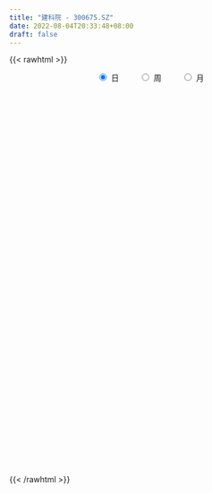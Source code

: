 ```yaml
---
title: "建科院 - 300675.SZ"
date: 2022-08-04T20:33:48+08:00
draft: false
---
```

{{< rawhtml >}}
    <div style="text-align: center">
        <label style="padding: 1rem;"><input style="margin-right: .5rem" type="radio" name="period" value="D" checked onclick="period_change(this)">日</label>
        <label style="padding: 1rem;"><input style="margin-right: .5rem" type="radio" name="period" value="W" onclick="period_change(this)">周</label>
        <label style="padding: 1rem;"><input style="margin-right: .5rem" type="radio" name="period" value="M" onclick="period_change(this)">月</label>
    </div>
    <div id="chart" style="height: 700px;"></div> 
    <script type="text/javascript">
        const D_v = [70732.12,63179.0,71515.99,72866.08,70531.51,112215.79,76744.54,36552.04,37760.49,92031.81,137158.82,83294.0,123566.0,102498.5,73602.6,71436.4,51903.0,77210.18,60037.49,42040.41,38010.09,37043.0,35998.49,40127.9,36185.0,41827.03,47303.02,43089.7,64109.0,60252.63,38275.21,28226.0,40832.8,26013.0,47871.02,29380.0,29440.85,71343.0,55500.3,78881.3,81733.02,43260.0,56391.0,37701.0,26711.3,22153.3,181203.48,197415.1,130608.6,183807.5,156762.5,108897.5,82569.49,117198.0,153998.0,169974.25,203291.8,286073.57,294660.36,228207.54,171469.86,189883.84,150213.67,122903.82,94458.32,89027.45,71972.2,76705.08,94943.28,79074.98,62543.36,38412.87,44746.0,43270.86,46596.25,45750.99,38224.0,49952.17,48277.67,35912.25,32531.0,38736.0,41966.23,28168.67,48651.25,92965.67,58136.67,44503.25,108462.09,78954.0,149985.99,102402.29,112077.23,81145.23,86751.93,60992.0,49584.0,34468.0,55395.0,33361.12,39058.61,28398.0,23637.0,30745.0,37368.0,28664.12,30017.0,34111.0,24042.0,32305.0,29849.0,31002.0,25335.3,28393.0,27182.0,26392.0,26098.0,83260.22,56497.64,37897.0,49221.0,29401.6,29197.6,30293.0,39180.0,25268.0,41155.4,62198.71,43603.4,46772.5,30118.0,27166.0,20781.0,21605.31,20358.31,16458.0,17384.0,25001.0,33875.33,20159.0,20839.0,21099.0,16577.89,32695.4,30656.4,45269.33,24238.0,20432.0,73845.0,44849.0,31516.89,24738.0,20069.0,22208.0,112664.61,173130.01,195009.4,141170.9,178544.0,155865.5,122950.49,182405.21,115385.65,96235.38,94289.47,105987.82,96571.41,76050.91,81879.0,54073.4,51949.0,192569.84,179032.0,111306.66,90346.0,59258.35,67128.0,116951.84,81425.0,50681.0,46470.0,41334.35,36081.52,36499.52,48446.0,43607.0,33891.0,30385.57,32796.0,88717.24,32161.07,23875.0,26889.0,39198.9,28507.9,23720.4,20331.57,18677.57,33671.26,24392.0,34557.0,22821.0,26625.39,25280.0,24853.0,20966.49,24835.0,36695.0,45436.4,24482.67,51530.0,46903.5,30425.0,44895.17,28491.0,23113.0,24466.26,22091.0,19789.0,16995.0,47167.0,24231.0,21913.0,14711.0,14518.0,15473.0,25286.0,33675.0,108052.32,72065.71,76473.39,60018.0,52269.0,35080.0,27269.99,40573.0,28937.0,49189.5,38194.0,34968.5,42992.01,108359.01,62146.39,100815.5,72110.0,74860.84,34800.0,31774.35,40133.39,38211.0,31123.01,47849.0,28243.0,23025.49,28183.0,26582.49,24850.83,21738.0,20487.0,17119.0,18947.0,25461.0,21416.83,17866.83,21083.49,46541.49,69049.9,64215.49,42251.9,30286.49,18671.4,23466.49,20679.9,23229.0,15211.23,13192.0,21384.4,57745.3,103512.18,73126.49,41958.0,78932.62,53340.92,30166.98,38687.4,18956.98,52824.81,82890.56,49961.8,41737.8,29986.8,24975.83,37446.0,30231.99,12530.0,16212.0,9494.83,11262.0,11731.6,9513.0,9154.0,12782.0,9569.0,15616.0,12043.3,9015.0,6729.0,32720.2,29460.46,18808.6,9465.1,7014.0,7677.5,10394.86,14935.5,6578.54,7737.4,8988.0,6983.0,13694.0,11474.0,14869.4,13951.0,14435.5,11834.3,24106.0,13255.0,17201.0,11469.0,16822.0,16474.0,14338.0,11295.0,17174.0,19058.0,20366.5,17532.0,134728.71,169782.55,378735.95,264978.0,221598.63,195047.02,157768.4,171627.85,209144.75,149717.85,127301.68,115287.0,103910.0,79241.8,148143.8,105187.0,101120.0,53465.0,65955.0,65978.0,48375.0,50624.0,93230.0,66516.0,103179.0,82490.54,70883.93,49301.0,51954.98,48032.0,48628.8,247182.46,303481.5,198252.0,110818.0,102188.0,106021.0,153686.0,130650.29,100508.39,193787.0,245018.5,180088.48,241838.38,208113.48,144678.3,125741.8,214218.05,157915.0,103013.0,108919.99,119498.0,90865.95,121126.1,77774.0,71144.0,68677.0,59710.1,61902.0,79047.67,52989.0,54984.0,75514.8,83474.8,64582.0,87576.0,131972.0,155829.67,176246.67,230127.68,193912.0,124020.67,80244.0,105744.0,78342.0,140009.0,101149.0,117700.0,116389.98,129357.68,97342.0,73614.0,121684.98,93929.0,85578.0,89270.0,53737.98,63145.0,37166.0,30046.0,48863.0,47201.0,37752.98,71416.29,74338.8,100247.49,73074.0,82778.0,78847.8,86450.8,85265.8,103947.78,123454.98,93784.0,95183.0,69366.49,75226.0,56018.0,98734.89,63657.0,33692.94,59827.0,35191.96,38627.0,85363.0,74015.0,66186.0,72910.0,52456.98,39416.49,47269.0,43194.49,33970.0,27619.0,31282.0,31451.49,50403.0,36523.0,34759.0,26315.0,39038.49,32319.49,37894.0,34655.0,34001.68,55329.0,97666.0,60073.0,42159.0,27128.0,34642.43,30588.0,19557.81,32226.99,30034.98,57769.0,111567.0,74100.0,54476.0,92161.0,45488.0,31884.0,36032.0,29567.01,21432.0,19376.0,30680.87,35456.0,33225.65,21891.01,55904.0,28440.44,20630.0]
const D_histogram = [0.0,0.0165925926,0.0835207766,0.1240544732,0.1271299053,0.1598830865,0.1025808256,0.0573358286,0.0148692857,0.086102882,0.1697879031,0.1990674506,0.2956427195,0.3048549101,0.2555791651,0.2188699856,0.1723174937,0.154190025,0.0434349167,-0.0290493502,-0.1100563091,-0.1670188782,-0.1691680792,-0.1511411529,-0.1874391112,-0.2037645364,-0.2464564667,-0.2499060449,-0.1903564364,-0.2363213765,-0.2120936919,-0.2071985912,-0.1880398994,-0.1586022842,-0.0996530085,-0.0837817356,-0.0438596554,-0.0048956975,0.0422853339,0.0869415703,-0.0237716603,-0.1034795974,-0.0802058414,-0.0821289512,-0.1097677936,-0.1128969273,0.0905723138,0.1758972544,0.2276083979,0.345642598,0.3929723226,0.3626147839,0.2964546496,0.3669999619,0.3738289338,0.4569362217,0.7592301375,1.2374883439,1.3769494057,1.1793762371,0.921815361,0.784198565,0.5478595122,0.2390858567,0.0243593635,-0.1910569995,-0.2981749712,-0.3406913569,-0.4539450544,-0.5164955739,-0.6213058508,-0.6301833438,-0.5987283439,-0.5856740303,-0.5541462441,-0.5688652678,-0.5326451918,-0.5162363159,-0.4832103412,-0.4423135628,-0.4282517505,-0.4339615292,-0.4546044159,-0.4397309809,-0.3742942856,-0.2956971417,-0.2716479494,-0.2186122504,-0.1101233764,-0.0482567192,0.0489015939,0.1189411891,0.1935676806,0.1869438461,0.0725173101,-0.0500378867,-0.1596621987,-0.2110369045,-0.3101579424,-0.3669320845,-0.4118586284,-0.3943731869,-0.37033389,-0.3604718233,-0.3017552699,-0.2518221733,-0.214543412,-0.2064448452,-0.1751083882,-0.1770373678,-0.132941484,-0.1188044068,-0.0862628172,-0.0379513196,0.0209892643,0.0668617594,0.1013481495,0.1962203766,0.1671674153,0.1107221437,-0.0016669824,-0.049413244,-0.0935940011,-0.0755747238,-0.0199801968,0.0256644721,0.0951685077,0.1706612944,0.187487212,0.2045231071,0.1762972248,0.1284380872,0.0915491534,0.0568794842,0.0163541356,0.0055163473,0.0138417084,0.0330720066,-0.0236327635,-0.0776806704,-0.1174803269,-0.1249355017,-0.1069749798,-0.0393205556,0.0573004598,0.1585852444,0.1964954451,0.2254337012,0.2958573173,0.2985723829,0.3001458638,0.2747101784,0.2521982307,0.2117024753,0.3696207433,0.3913387049,0.533065929,0.6073509995,0.6430206856,0.647322499,0.5517669239,0.5830836667,0.5211958936,0.4061365673,0.2462636816,0.1924810155,0.0665372797,-0.0318147193,-0.1925219587,-0.2704916542,-0.2995573743,-0.1036734371,0.0132122066,0.013160841,-0.0391518509,-0.0945859582,-0.15076951,-0.1192564374,-0.1751940145,-0.2455980767,-0.3157135735,-0.3142445108,-0.3381060236,-0.3126432914,-0.253696416,-0.2394536827,-0.2362007345,-0.2133029043,-0.1985897,-0.309302333,-0.386821604,-0.4207216398,-0.4015716194,-0.3435158747,-0.2939676902,-0.2650809748,-0.2219748122,-0.177453536,-0.106533125,-0.0640226838,-0.0031110099,0.0406211347,0.0897075105,0.1157596287,0.097026837,0.0886370131,0.0844150414,0.0981505617,0.1170923333,0.1195303239,0.1335600092,0.1608352177,0.1582400077,0.1717976973,0.1445996555,0.1069927913,0.0613985515,0.041127937,0.0083424353,-0.0108040236,0.0217461772,0.0153816898,-0.0195424277,-0.0424120748,-0.039199914,-0.0178046934,0.016459031,0.0473821601,0.1695707529,0.2036866258,0.2454415877,0.2062733445,0.1881665596,0.1263451094,0.0879402181,0.0915522521,0.0732384182,0.0879237093,0.0936040407,0.0733456472,0.0734620641,0.1193606649,0.0891682619,0.134554733,0.1237947579,-0.0003705459,-0.0940179988,-0.1398014779,-0.1566951241,-0.1969962846,-0.2232419317,-0.2770837998,-0.3485974947,-0.354530198,-0.318238958,-0.2470870347,-0.1885225058,-0.1277243475,-0.1041601156,-0.0972731417,-0.0671551097,-0.0156057812,0.023097001,0.0408173074,0.0641477217,0.1004742212,0.1306877628,0.1717807059,0.1495002403,0.0915166708,0.061211168,0.0541701298,0.0396202629,-0.0051288089,-0.0307107557,-0.0384008395,-0.0228988204,0.0427551773,0.1318370885,0.1642624871,0.1795241534,0.1904768308,0.1785751255,0.1468220445,0.0848111184,0.0451831731,0.0355987133,0.0669642304,0.0660399983,0.0620058774,0.0286510944,0.0213597344,-0.038185112,-0.1202530174,-0.1563403563,-0.195821416,-0.1927939571,-0.159651387,-0.1249611751,-0.1125326434,-0.0908398055,-0.0629940588,-0.0626022339,-0.0346234876,-0.0277558166,-0.0312260289,-0.0268828556,-0.0088743353,-0.0400221712,-0.0843018031,-0.0972845931,-0.1120850006,-0.106571677,-0.0902867492,-0.1010834749,-0.0999783123,-0.0816706909,-0.0629271228,-0.0364531607,0.0018576342,0.0302587382,0.0598253143,0.0680144504,0.0909382634,0.0955232733,0.1232555212,0.1139835371,0.1059949908,0.0919681241,0.0791494892,0.0803432597,0.0670996775,0.0536446554,0.0387256444,0.0401754417,0.055546382,0.0589269778,0.144463641,0.3960199318,0.7528607423,0.7283295722,0.6864732572,0.5418518303,0.4240430192,0.3659015107,0.352477635,0.2508340909,0.0973764355,0.0162681112,-0.0363381291,-0.0873845863,-0.060549805,-0.1297590341,-0.2801318679,-0.3669178851,-0.3950614617,-0.3834351582,-0.3804407699,-0.3317306137,-0.2695657949,-0.2424555468,-0.1986184315,-0.1429516793,-0.1194769121,-0.0903343127,-0.1023570504,-0.138679703,-0.1082408191,0.138192524,0.2776681849,0.2598356496,0.1884203423,0.1473614325,0.0192939821,0.0373664945,0.0113488771,-0.0677689783,0.1100360477,0.2255145568,0.269195203,0.3447430574,0.3940370965,0.3302197985,0.2446861707,0.2841225636,0.155389375,0.0667675004,0.033945391,-0.1058490294,-0.171105022,-0.2866628711,-0.3657728959,-0.3615360145,-0.3357276528,-0.3078354338,-0.2742922172,-0.3321522541,-0.3382127732,-0.3834699372,-0.3543218421,-0.2913837485,-0.2692523621,-0.2107030019,-0.1491473499,-0.0043550084,0.1027033636,0.2600366356,0.3130437438,0.2895109038,0.2243216733,0.1512453163,0.0792642324,0.1174996747,0.0878892589,0.0866675369,0.0156756105,-0.134289917,-0.1660428935,-0.2154715103,-0.1605775546,-0.1347053106,-0.1421124445,-0.2443329171,-0.3068913142,-0.3980473063,-0.4165644459,-0.4055017722,-0.420865289,-0.4618766148,-0.4525814116,-0.4424814511,-0.3746003154,-0.2476806445,-0.1734467276,-0.0942498836,-0.0197082477,0.0359275612,0.0882023362,0.1794633073,0.2229584397,0.272017214,0.2958443815,0.2751300991,0.2282332519,0.1917527897,0.2156069229,0.193849117,0.1773865753,0.0759951436,0.0401092688,0.0228200755,0.0684571927,0.1107817732,0.1223936591,0.136842108,0.109879499,0.0893948834,0.0642679874,0.0297439939,-0.0070133761,-0.0202533572,-0.0384345239,-0.0510139234,-0.0305885911,-0.0108991969,-0.0137382124,-0.005628572,0.0102075352,-0.0005994565,0.0113908351,0.0293573896,0.0475082956,0.083860267,0.1320762554,0.1376747181,0.1159540723,0.0977681636,0.074870142,0.0321794214,0.0009456008,0.0034168054,0.0160273318,0.0400389842,0.0934591897,0.0882702286,0.0349298261,0.0626156414,0.0782281131,0.0820856344,0.0501063011,0.0304125139,-0.0023158721,-0.012775189,-0.0080610962,0.0065728247,-0.0116484117,-0.0245919988,-0.1011398069,-0.158427037,-0.1683690994]
const D_fast = [0.0,0.0207407407,0.1085491189,0.1800964338,0.2149543422,0.2876782951,0.2560212405,0.2251102007,0.1863609792,0.279120296,0.4052522929,0.4842987031,0.6547846518,0.74021057,0.7548296162,0.7728379331,0.7693648147,0.7897848522,0.689888473,0.6101418686,0.5016208324,0.4029035438,0.358462323,0.338703961,0.2555462249,0.1882796656,0.0839736187,0.0180475292,0.0300080286,-0.0750372556,-0.1038329939,-0.1507375411,-0.1785888241,-0.1888017799,-0.1547657564,-0.1598399174,-0.130882751,-0.0931427175,-0.0353903526,0.0310012763,-0.0856548694,-0.1912327059,-0.1880104101,-0.2104657578,-0.2655465486,-0.2968999141,-0.0707875946,0.0585116597,0.1671249026,0.3715697522,0.5171425574,0.5774387147,0.5853922429,0.7476875457,0.847973751,1.0453150943,1.5374165444,2.3250468368,2.8087452501,2.9060161408,2.8789091048,2.9373419501,2.8379677754,2.588965584,2.3803289317,2.1171483189,1.9354866043,1.8077973795,1.5810574184,1.3893830053,1.1292462657,0.9628229367,0.8445958507,0.7112316568,0.604222882,0.4472875412,0.3503463194,0.2376961163,0.1499195057,0.0802378933,-0.0127632319,-0.126963393,-0.2612573836,-0.3563166938,-0.38445357,-0.3797807115,-0.4236435065,-0.4252608701,-0.3443028402,-0.2945003628,-0.1851166512,-0.0853417587,0.0376766529,0.0777887799,-0.0185084286,-0.153573097,-0.3031129587,-0.4072468906,-0.5839074141,-0.7324145773,-0.8803057783,-0.9614136336,-1.0299578092,-1.1102136983,-1.1269359624,-1.139958409,-1.1563155008,-1.1998281453,-1.2122687853,-1.2584571069,-1.2475965941,-1.2631606186,-1.2521847333,-1.2133610656,-1.1491731656,-1.0865852306,-1.0267618032,-0.882834482,-0.8700955895,-0.8988603251,-1.0116661969,-1.0717657694,-1.1393450268,-1.1402194305,-1.0896199527,-1.0375591658,-0.9442630032,-0.8261048929,-0.7624071723,-0.6942405004,-0.6783920766,-0.6941416923,-0.7081433378,-0.728593136,-0.7650299507,-0.7744886522,-0.7627028639,-0.7352045641,-0.797817525,-0.8712855996,-0.9404553377,-0.979144388,-0.987927611,-0.9301033258,-0.8191571955,-0.6782260997,-0.5911920377,-0.5058953563,-0.3615074109,-0.2841492496,-0.2075393028,-0.1642974435,-0.1237598336,-0.1113299702,0.1389934837,0.2585461216,0.5335398279,0.7596626482,0.9560875057,1.1222199439,1.1646060998,1.3416937593,1.4101049596,1.3965797752,1.2982728098,1.2926103976,1.1833009817,1.0769953029,0.8681575738,0.7225649647,0.618609901,0.788575479,0.9087641743,0.912003019,0.8499023644,0.7708217676,0.6769458382,0.6786448014,0.5789087207,0.4471051393,0.2980612492,0.2209691842,0.1125811654,0.0598830748,0.0554058462,0.0097851589,-0.0460120766,-0.0764399725,-0.1113741932,-0.2994124095,-0.4736370814,-0.6127175271,-0.6939604117,-0.7217836356,-0.7457273736,-0.783110902,-0.7954984424,-0.7953405502,-0.7510534205,-0.7245486502,-0.6644147287,-0.6105273005,-0.539014047,-0.4840220217,-0.4784981042,-0.4647286747,-0.4478468861,-0.4095737254,-0.3613588704,-0.3290382989,-0.2816186113,-0.2141345983,-0.1771698064,-0.1206626925,-0.1117108204,-0.1225694867,-0.1528140887,-0.1628027189,-0.1935026119,-0.2153500766,-0.1773633315,-0.1798823965,-0.2196921209,-0.2531647868,-0.2597526043,-0.2428085571,-0.204430075,-0.1616614058,0.0029198752,0.0879574045,0.1910727633,0.2034728562,0.2324077113,0.2021725384,0.1857527016,0.2122527987,0.2122485694,0.2489147878,0.2779961294,0.2760741477,0.2945560806,0.3702948476,0.3623945101,0.4414196644,0.4616083788,0.3373504385,0.220198486,0.1394646373,0.0833972101,-0.0061530216,-0.0882091515,-0.2113219696,-0.3699850382,-0.464550291,-0.5078187905,-0.4984386259,-0.4870047234,-0.4581376519,-0.4606134489,-0.4780447605,-0.464715506,-0.4170676227,-0.3725905903,-0.344665957,-0.3052986123,-0.2438535575,-0.1809680752,-0.0969299557,-0.0818353611,-0.116939763,-0.1319424737,-0.1254409796,-0.1300857807,-0.1761170547,-0.2093766904,-0.226666984,-0.2168896701,-0.1405468781,-0.0185056948,0.0549853257,0.1151280303,0.1736999153,0.2064419915,0.2113944216,0.1705862751,0.1422541231,0.1415693416,0.1896759163,0.2052616837,0.2167290322,0.1905370228,0.1885855964,0.119494472,0.0073633122,-0.0678091157,-0.1562455294,-0.2014165597,-0.2081868364,-0.2047369182,-0.2204415474,-0.2214586609,-0.2093614289,-0.2246201625,-0.205297288,-0.2053685712,-0.2166452908,-0.2190228313,-0.2032328949,-0.2443862736,-0.3097413563,-0.3470452945,-0.3898669522,-0.4109965478,-0.4172833073,-0.4533509017,-0.4772403173,-0.4793503686,-0.4763385812,-0.4589779093,-0.4202027058,-0.3842369172,-0.3397140126,-0.3145212639,-0.268862885,-0.2403970568,-0.1818509286,-0.1626270284,-0.1441168271,-0.1351516627,-0.1281829253,-0.1069033399,-0.1033720027,-0.1034158609,-0.1086534609,-0.0971598032,-0.0679022673,-0.0497899271,0.0718626463,0.4224239202,0.9674799162,1.1250311392,1.2547931385,1.2456346691,1.2338366128,1.267170482,1.341866015,1.3029309937,1.1738174472,1.0967761506,1.0350853781,0.9621927742,0.9738901043,0.8722411167,0.6518353159,0.4733198274,0.3464108854,0.2621783993,0.1700625952,0.1358400979,0.130613468,0.0971098294,0.0912923368,0.1112211692,0.1048267084,0.1113857296,0.0737737293,0.002781151,0.0061598301,0.2871413042,0.4960340113,0.5431603884,0.5188501667,0.514631615,0.3913876601,0.4188017962,0.395621398,0.299561298,0.5048753359,0.6767324843,0.7877119312,0.94944555,1.0972488632,1.1159865148,1.0916244297,1.2020914635,1.1122056186,1.0402756191,1.0159398575,0.8496831797,0.7416509316,0.5544273648,0.3838741159,0.2977269937,0.2396034422,0.1905368028,0.1555069651,0.0146088647,-0.0760048478,-0.217129496,-0.2765618615,-0.286469705,-0.3316514091,-0.3257777993,-0.3015089849,-0.1578053954,-0.0250711826,0.1972712483,0.3285392925,0.3773841785,0.3682753663,0.3330103384,0.2808453126,0.3484556735,0.3408175725,0.3612627347,0.2941897109,0.1106517042,0.0373880043,-0.06590849,-0.051158923,-0.0589630067,-0.1018982517,-0.2652019536,-0.4044831792,-0.5951509978,-0.7178092489,-0.8081220183,-0.9287018574,-1.0851823369,-1.1890324865,-1.2895528888,-1.315321832,-1.2503223222,-1.2194500872,-1.1638157141,-1.0942011401,-1.0295834409,-0.9552580818,-0.8191312839,-0.7198965415,-0.6028334637,-0.5050452009,-0.4569769585,-0.4468154927,-0.4353577575,-0.3576018936,-0.3308974203,-0.3030133182,-0.3854059639,-0.4112645215,-0.422848696,-0.3600972806,-0.2900772568,-0.247866956,-0.1992079802,-0.1987007144,-0.1968366091,-0.2058965083,-0.2329845033,-0.2714952173,-0.2897985378,-0.3175883354,-0.3429212158,-0.3301430313,-0.3131784362,-0.3194520049,-0.3127495074,-0.2943615164,-0.3053183723,-0.2904803719,-0.2651744699,-0.2351464901,-0.1778294519,-0.0965943997,-0.0565772574,-0.0493093852,-0.0430532529,-0.047233739,-0.0818796044,-0.1128770247,-0.1095516187,-0.0929342594,-0.058912861,0.0178721419,0.034750738,-0.0098572079,0.0334825177,0.0686520176,0.0930309476,0.0735781896,0.0614875309,0.0281801768,0.0145270627,0.0172258814,0.0335030085,0.0123696692,-0.0067219176,-0.1085546775,-0.2054486668,-0.2574830041]
const D_slow = [0.0,0.0041481481,0.0250283423,0.0560419606,0.0878244369,0.1277952086,0.1534404149,0.1677743721,0.1714916935,0.193017414,0.2354643898,0.2852312525,0.3591419323,0.4353556598,0.4992504511,0.5539679475,0.597047321,0.6355948272,0.6464535564,0.6391912188,0.6116771415,0.569922422,0.5276304022,0.4898451139,0.4429853361,0.392044202,0.3304300854,0.2679535741,0.220364465,0.1612841209,0.1082606979,0.0564610501,0.0094510753,-0.0301994958,-0.0551127479,-0.0760581818,-0.0870230956,-0.08824702,-0.0776756865,-0.055940294,-0.0618832091,-0.0877531084,-0.1078045688,-0.1283368066,-0.155778755,-0.1840029868,-0.1613599084,-0.1173855948,-0.0604834953,0.0259271542,0.1241702349,0.2148239308,0.2889375932,0.3806875837,0.4741448172,0.5883788726,0.778186407,1.0875584929,1.4317958444,1.7266399036,1.9570937439,2.1531433851,2.2901082632,2.3498797273,2.3559695682,2.3082053184,2.2336615755,2.1484887363,2.0350024727,1.9058785793,1.7505521165,1.5930062806,1.4433241946,1.296905687,1.158369126,1.0161528091,0.8829915111,0.7539324321,0.6331298469,0.5225514562,0.4154885185,0.3069981362,0.1933470323,0.0834142871,-0.0101592844,-0.0840835698,-0.1519955571,-0.2066486197,-0.2341794638,-0.2462436436,-0.2340182451,-0.2042829479,-0.1558910277,-0.1091550662,-0.0910257387,-0.1035352103,-0.14345076,-0.1962099861,-0.2737494717,-0.3654824928,-0.4684471499,-0.5670404467,-0.6596239192,-0.749741875,-0.8251806925,-0.8881362358,-0.9417720888,-0.9933833001,-1.0371603971,-1.0814197391,-1.1146551101,-1.1443562118,-1.1659219161,-1.175409746,-1.1701624299,-1.1534469901,-1.1281099527,-1.0790548585,-1.0372630047,-1.0095824688,-1.0099992144,-1.0223525254,-1.0457510257,-1.0646447066,-1.0696397559,-1.0632236378,-1.0394315109,-0.9967661873,-0.9498943843,-0.8987636075,-0.8546893013,-0.8225797795,-0.7996924912,-0.7854726202,-0.7813840863,-0.7800049994,-0.7765445723,-0.7682765707,-0.7741847615,-0.7936049292,-0.8229750109,-0.8542088863,-0.8809526312,-0.8907827701,-0.8764576552,-0.8368113441,-0.7876874828,-0.7313290575,-0.6573647282,-0.5827216325,-0.5076851665,-0.4390076219,-0.3759580643,-0.3230324454,-0.2306272596,-0.1327925834,0.0004738989,0.1523116487,0.3130668201,0.4748974449,0.6128391759,0.7586100926,0.888909066,0.9904432078,1.0520091282,1.1001293821,1.116763702,1.1088100222,1.0606795325,0.9930566189,0.9181672754,0.8922489161,0.8955519677,0.898842178,0.8890542153,0.8654077257,0.8277153482,0.7979012389,0.7541027352,0.6927032161,0.6137748227,0.535213695,0.4506871891,0.3725263662,0.3091022622,0.2492388415,0.1901886579,0.1368629318,0.0872155068,0.0098899236,-0.0868154774,-0.1919958874,-0.2923887922,-0.3782677609,-0.4517596834,-0.5180299271,-0.5735236302,-0.6178870142,-0.6445202954,-0.6605259664,-0.6613037189,-0.6511484352,-0.6287215576,-0.5997816504,-0.5755249411,-0.5533656879,-0.5322619275,-0.5077242871,-0.4784512038,-0.4485686228,-0.4151786205,-0.3749698161,-0.3354098141,-0.2924603898,-0.2563104759,-0.2295622781,-0.2142126402,-0.203930656,-0.2018450471,-0.204546053,-0.1991095087,-0.1952640863,-0.2001496932,-0.2107527119,-0.2205526904,-0.2250038637,-0.220889106,-0.209043566,-0.1666508777,-0.1157292213,-0.0543688244,-0.0028004882,0.0442411517,0.075827429,0.0978124835,0.1207005466,0.1390101511,0.1609910784,0.1843920886,0.2027285004,0.2210940165,0.2509341827,0.2732262482,0.3068649314,0.3378136209,0.3377209844,0.3142164847,0.2792661152,0.2400923342,0.1908432631,0.1350327801,0.0657618302,-0.0213875435,-0.110020093,-0.1895798325,-0.2513515912,-0.2984822176,-0.3304133045,-0.3564533334,-0.3807716188,-0.3975603962,-0.4014618415,-0.3956875913,-0.3854832644,-0.369446334,-0.3443277787,-0.311655838,-0.2687106615,-0.2313356014,-0.2084564338,-0.1931536417,-0.1796111093,-0.1697060436,-0.1709882458,-0.1786659347,-0.1882661446,-0.1939908497,-0.1833020554,-0.1503427832,-0.1092771615,-0.0643961231,-0.0167769154,0.027866866,0.0645723771,0.0857751567,0.09707095,0.1059706283,0.1227116859,0.1392216854,0.1547231548,0.1618859284,0.167225862,0.157679584,0.1276163296,0.0885312406,0.0395758866,-0.0086226027,-0.0485354494,-0.0797757432,-0.107908904,-0.1306188554,-0.1463673701,-0.1620179286,-0.1706738005,-0.1776127546,-0.1854192619,-0.1921399757,-0.1943585596,-0.2043641024,-0.2254395532,-0.2497607014,-0.2777819516,-0.3044248708,-0.3269965581,-0.3522674268,-0.3772620049,-0.3976796777,-0.4134114584,-0.4225247486,-0.42206034,-0.4144956554,-0.3995393269,-0.3825357143,-0.3598011484,-0.3359203301,-0.3051064498,-0.2766105655,-0.2501118178,-0.2271197868,-0.2073324145,-0.1872465996,-0.1704716802,-0.1570605163,-0.1473791053,-0.1373352448,-0.1234486493,-0.1087169049,-0.0726009946,0.0264039883,0.2146191739,0.396701567,0.5683198813,0.7037828388,0.8097935936,0.9012689713,0.98938838,1.0520969028,1.0764410117,1.0805080394,1.0714235072,1.0495773606,1.0344399093,1.0020001508,0.9319671838,0.8402377125,0.7414723471,0.6456135575,0.5505033651,0.4675707116,0.4001792629,0.3395653762,0.2899107683,0.2541728485,0.2243036205,0.2017200423,0.1761307797,0.141460854,0.1144006492,0.1489487802,0.2183658264,0.2833247388,0.3304298244,0.3672701825,0.372093678,0.3814353017,0.3842725209,0.3673302763,0.3948392883,0.4512179275,0.5185167282,0.6047024926,0.7032117667,0.7857667163,0.846938259,0.9179688999,0.9568162436,0.9735081187,0.9819944665,0.9555322091,0.9127559536,0.8410902359,0.7496470119,0.6592630082,0.575331095,0.4983722366,0.4297991823,0.3467611188,0.2622079255,0.1663404412,0.0777599806,0.0049140435,-0.062399047,-0.1150747975,-0.152361635,-0.153450387,-0.1277745462,-0.0627653873,0.0154955487,0.0878732746,0.143953693,0.181765022,0.2015810802,0.2309559988,0.2529283136,0.2745951978,0.2785141004,0.2449416212,0.2034308978,0.1495630202,0.1094186316,0.0757423039,0.0402141928,-0.0208690365,-0.097591865,-0.1971036916,-0.301244803,-0.4026202461,-0.5078365684,-0.6233057221,-0.7364510749,-0.8470714377,-0.9407215166,-1.0026416777,-1.0460033596,-1.0695658305,-1.0744928924,-1.0655110021,-1.043460418,-0.9985945912,-0.9428549813,-0.8748506778,-0.8008895824,-0.7321070576,-0.6750487446,-0.6271105472,-0.5732088165,-0.5247465372,-0.4803998934,-0.4614011075,-0.4513737903,-0.4456687714,-0.4285544733,-0.40085903,-0.3702606152,-0.3360500882,-0.3085802134,-0.2862314926,-0.2701644957,-0.2627284972,-0.2644818412,-0.2695451805,-0.2791538115,-0.2919072924,-0.2995544401,-0.3022792394,-0.3057137925,-0.3071209355,-0.3045690517,-0.3047189158,-0.301871207,-0.2945318596,-0.2826547857,-0.2616897189,-0.2286706551,-0.1942519756,-0.1652634575,-0.1408214166,-0.1221038811,-0.1140590257,-0.1138226255,-0.1129684242,-0.1089615912,-0.0989518452,-0.0755870477,-0.0535194906,-0.0447870341,-0.0291331237,-0.0095760954,0.0109453132,0.0234718884,0.0310750169,0.0304960489,0.0273022517,0.0252869776,0.0269301838,0.0240180809,0.0178700812,-0.0074148706,-0.0470216298,-0.0891139047]
const D_data = [['2020-07-16', 15.41, 15.43, 15.29, 16.09],['2020-07-17', 15.51, 15.69, 15.47, 16.06],['2020-07-20', 15.92, 16.59, 15.7, 16.71],['2020-07-21', 16.46, 16.64, 15.88, 16.66],['2020-07-22', 16.6, 16.4, 16.31, 16.95],['2020-07-23', 16.38, 17.0, 16.32, 18.04],['2020-07-24', 16.72, 15.93, 15.86, 17.4],['2020-07-27', 15.87, 15.89, 15.66, 16.3],['2020-07-28', 15.98, 15.74, 15.49, 16.16],['2020-07-29', 15.85, 17.31, 15.6, 17.31],['2020-07-30', 17.81, 18.02, 17.54, 18.58],['2020-07-31', 17.77, 17.83, 17.39, 18.27],['2020-08-03', 18.37, 19.26, 17.89, 19.57],['2020-08-04', 19.11, 18.75, 18.5, 19.53],['2020-08-05', 18.39, 18.2, 17.65, 18.61],['2020-08-06', 18.04, 18.39, 18.04, 18.98],['2020-08-07', 17.81, 18.28, 17.81, 18.41],['2020-08-10', 16.82, 18.68, 16.82, 18.88],['2020-08-11', 18.4, 17.34, 17.13, 18.65],['2020-08-12', 17.13, 17.42, 16.8, 17.96],['2020-08-13', 17.49, 16.93, 16.91, 17.49],['2020-08-14', 16.89, 16.83, 16.3, 17.06],['2020-08-17', 16.96, 17.3, 16.73, 17.3],['2020-08-18', 17.65, 17.54, 17.11, 17.8],['2020-08-19', 17.3, 16.74, 16.7, 17.59],['2020-08-20', 16.5, 16.75, 16.41, 17.48],['2020-08-21', 16.97, 16.13, 16.0, 16.98],['2020-08-24', 16.2, 16.34, 15.69, 16.5],['2020-08-25', 16.39, 17.14, 16.25, 17.17],['2020-08-26', 17.0, 15.71, 15.68, 17.08],['2020-08-27', 15.66, 16.37, 15.56, 16.45],['2020-08-28', 16.38, 16.05, 15.77, 16.58],['2020-08-31', 16.09, 16.14, 16.09, 17.18],['2020-09-01', 16.02, 16.26, 15.95, 16.43],['2020-09-02', 16.31, 16.76, 16.11, 16.91],['2020-09-03', 16.88, 16.34, 16.28, 16.88],['2020-09-04', 16.04, 16.73, 15.81, 16.73],['2020-09-07', 16.71, 16.9, 16.7, 17.57],['2020-09-08', 17.34, 17.24, 16.77, 17.47],['2020-09-09', 17.0, 17.5, 16.9, 17.79],['2020-09-10', 17.35, 15.39, 15.2, 17.62],['2020-09-11', 15.18, 15.2, 14.7, 15.66],['2020-09-14', 15.3, 16.25, 15.14, 16.85],['2020-09-15', 16.55, 15.91, 15.66, 16.55],['2020-09-16', 15.9, 15.41, 15.3, 16.04],['2020-09-17', 15.52, 15.52, 15.3, 15.79],['2020-09-18', 15.85, 18.62, 15.4, 18.62],['2020-09-21', 18.76, 18.01, 17.71, 19.6],['2020-09-22', 18.32, 18.11, 17.6, 18.95],['2020-09-23', 18.11, 19.63, 18.11, 20.8],['2020-09-24', 19.11, 19.5, 18.3, 20.2],['2020-09-25', 18.96, 18.9, 17.71, 19.16],['2020-09-28', 19.12, 18.49, 18.35, 19.77],['2020-09-29', 18.55, 20.53, 18.02, 21.35],['2020-09-30', 20.0, 20.3, 19.64, 22.18],['2020-10-09', 20.66, 21.91, 20.01, 22.4],['2020-10-12', 23.8, 26.29, 23.32, 26.29],['2020-10-13', 27.0, 31.55, 25.03, 31.55],['2020-10-14', 31.0, 30.21, 28.68, 34.0],['2020-10-15', 28.11, 27.08, 26.64, 29.69],['2020-10-16', 27.21, 26.2, 25.51, 27.85],['2020-10-19', 26.71, 27.61, 25.61, 27.78],['2020-10-20', 26.9, 26.21, 25.03, 26.9],['2020-10-21', 25.8, 24.47, 24.28, 26.19],['2020-10-22', 24.47, 24.67, 23.8, 25.15],['2020-10-23', 24.42, 23.76, 23.56, 25.15],['2020-10-26', 23.9, 24.37, 23.4, 24.7],['2020-10-27', 24.1, 24.83, 23.9, 24.88],['2020-10-28', 24.62, 23.5, 23.0, 25.09],['2020-10-29', 22.7, 23.55, 22.44, 24.08],['2020-10-30', 23.5, 22.37, 22.37, 23.54],['2020-11-02', 22.7, 23.0, 22.22, 23.16],['2020-11-03', 23.32, 23.29, 22.8, 23.48],['2020-11-04', 23.4, 22.9, 22.31, 23.4],['2020-11-05', 23.18, 22.97, 22.45, 23.19],['2020-11-06', 23.02, 22.14, 22.02, 23.1],['2020-11-09', 22.06, 22.53, 22.05, 22.68],['2020-11-10', 22.6, 22.12, 22.06, 23.08],['2020-11-11', 22.04, 22.16, 21.74, 22.79],['2020-11-12', 22.04, 22.17, 21.9, 22.46],['2020-11-13', 22.36, 21.7, 21.63, 22.36],['2020-11-16', 21.89, 21.18, 21.06, 21.95],['2020-11-17', 21.32, 20.6, 20.41, 21.35],['2020-11-18', 20.69, 20.69, 20.45, 21.12],['2020-11-19', 20.7, 21.22, 20.22, 21.29],['2020-11-20', 21.3, 21.5, 21.1, 22.29],['2020-11-23', 21.72, 20.85, 20.68, 21.8],['2020-11-24', 20.85, 21.2, 20.39, 21.27],['2020-11-25', 21.2, 22.17, 20.66, 22.4],['2020-11-26', 22.26, 21.95, 21.38, 22.28],['2020-11-27', 21.77, 22.79, 21.7, 24.33],['2020-11-30', 22.22, 22.94, 22.01, 23.88],['2020-12-01', 22.75, 23.49, 22.11, 23.76],['2020-12-02', 23.17, 22.79, 22.76, 23.8],['2020-12-03', 22.25, 21.2, 21.07, 22.4],['2020-12-04', 20.89, 20.45, 20.27, 20.99],['2020-12-07', 20.5, 19.88, 19.76, 20.6],['2020-12-08', 19.9, 20.0, 19.65, 20.18],['2020-12-09', 19.96, 18.75, 18.69, 19.98],['2020-12-10', 18.8, 18.54, 18.45, 19.03],['2020-12-11', 18.56, 18.04, 17.7, 18.56],['2020-12-14', 18.31, 18.35, 17.96, 18.39],['2020-12-15', 18.25, 18.15, 18.14, 18.54],['2020-12-16', 18.3, 17.67, 17.58, 18.3],['2020-12-17', 17.7, 18.09, 17.3, 18.15],['2020-12-18', 18.1, 17.93, 17.81, 18.3],['2020-12-21', 17.9, 17.69, 17.6, 18.13],['2020-12-22', 17.64, 17.14, 17.06, 17.78],['2020-12-23', 17.14, 17.24, 17.06, 17.56],['2020-12-24', 17.29, 16.61, 16.55, 17.33],['2020-12-25', 16.85, 17.02, 16.51, 17.2],['2020-12-28', 16.83, 16.54, 16.3, 16.95],['2020-12-29', 16.55, 16.65, 16.38, 17.0],['2020-12-30', 16.51, 16.85, 16.38, 16.85],['2020-12-31', 16.85, 17.1, 16.76, 17.33],['2021-01-04', 17.28, 17.09, 16.92, 17.28],['2021-01-05', 17.09, 17.07, 16.58, 17.1],['2021-01-06', 17.0, 18.14, 16.99, 18.54],['2021-01-07', 17.83, 16.76, 16.71, 17.85],['2021-01-08', 16.55, 16.15, 15.51, 16.66],['2021-01-11', 16.3, 14.89, 14.86, 16.3],['2021-01-12', 14.73, 15.1, 14.73, 15.9],['2021-01-13', 15.0, 14.69, 14.6, 15.1],['2021-01-14', 14.77, 15.18, 14.63, 15.38],['2021-01-15', 15.18, 15.66, 15.06, 16.12],['2021-01-18', 15.45, 15.66, 15.41, 15.91],['2021-01-19', 15.6, 16.17, 15.6, 16.38],['2021-01-20', 16.03, 16.6, 15.83, 17.25],['2021-01-21', 16.35, 16.12, 15.99, 16.55],['2021-01-22', 16.0, 16.24, 15.62, 16.75],['2021-01-25', 16.09, 15.67, 15.66, 16.75],['2021-01-26', 15.53, 15.22, 15.02, 15.9],['2021-01-27', 15.22, 15.1, 15.08, 15.47],['2021-01-28', 15.1, 14.88, 14.72, 15.35],['2021-01-29', 14.73, 14.52, 14.33, 15.07],['2021-02-01', 14.4, 14.65, 14.4, 14.91],['2021-02-02', 14.51, 14.78, 14.48, 14.86],['2021-02-03', 14.63, 14.9, 14.49, 15.4],['2021-02-04', 14.88, 13.74, 13.6, 14.88],['2021-02-05', 13.71, 13.32, 13.31, 14.09],['2021-02-08', 13.26, 13.05, 12.99, 13.51],['2021-02-09', 13.06, 13.11, 12.82, 13.28],['2021-02-10', 13.11, 13.24, 13.11, 13.41],['2021-02-18', 13.33, 13.91, 13.33, 14.28],['2021-02-19', 14.0, 14.6, 13.91, 14.67],['2021-02-22', 15.3, 15.16, 14.75, 15.45],['2021-02-23', 14.84, 14.77, 14.75, 15.23],['2021-02-24', 14.61, 14.9, 14.61, 15.15],['2021-02-25', 14.88, 15.8, 14.88, 16.39],['2021-02-26', 14.97, 15.3, 14.97, 15.64],['2021-03-01', 15.45, 15.46, 15.14, 15.65],['2021-03-02', 15.57, 15.22, 15.1, 15.82],['2021-03-03', 15.1, 15.28, 15.03, 15.47],['2021-03-04', 15.07, 15.02, 14.98, 15.57],['2021-03-05', 15.02, 18.02, 14.92, 18.02],['2021-03-08', 18.98, 17.08, 17.08, 19.2],['2021-03-09', 17.28, 19.39, 17.28, 20.21],['2021-03-10', 18.78, 19.6, 17.8, 19.6],['2021-03-11', 18.85, 19.95, 18.65, 21.68],['2021-03-12', 19.77, 20.24, 19.17, 21.12],['2021-03-15', 19.94, 19.3, 18.26, 20.16],['2021-03-16', 18.9, 21.27, 18.44, 22.25],['2021-03-17', 20.59, 20.58, 20.1, 21.11],['2021-03-18', 20.2, 19.94, 19.9, 21.1],['2021-03-19', 19.45, 19.04, 19.0, 20.62],['2021-03-22', 19.02, 20.12, 19.02, 20.52],['2021-03-23', 19.83, 18.99, 18.47, 19.88],['2021-03-24', 18.62, 18.9, 18.39, 19.57],['2021-03-25', 18.6, 17.48, 17.45, 18.9],['2021-03-26', 17.49, 17.83, 17.28, 18.1],['2021-03-29', 18.0, 18.06, 17.69, 18.46],['2021-03-30', 18.31, 21.3, 18.21, 21.67],['2021-03-31', 20.2, 21.25, 19.75, 22.2],['2021-04-01', 21.2, 20.24, 20.18, 21.25],['2021-04-02', 20.6, 19.56, 19.3, 20.77],['2021-04-06', 19.03, 19.3, 19.03, 19.49],['2021-04-07', 19.32, 19.01, 18.76, 19.49],['2021-04-08', 18.9, 20.05, 18.52, 20.5],['2021-04-09', 19.8, 18.88, 18.81, 19.8],['2021-04-12', 18.6, 18.29, 18.1, 18.88],['2021-04-13', 18.42, 17.78, 17.75, 18.5],['2021-04-14', 17.78, 18.32, 17.73, 18.47],['2021-04-15', 18.32, 17.75, 17.55, 18.32],['2021-04-16', 17.71, 18.17, 17.71, 18.27],['2021-04-19', 18.32, 18.64, 18.18, 19.01],['2021-04-20', 18.62, 18.12, 18.12, 18.92],['2021-04-21', 18.13, 17.87, 17.83, 18.4],['2021-04-22', 17.88, 18.03, 17.68, 18.09],['2021-04-23', 17.9, 17.88, 17.68, 18.36],['2021-04-26', 17.58, 15.85, 15.72, 17.6],['2021-04-27', 15.61, 15.47, 15.36, 15.93],['2021-04-28', 15.43, 15.37, 15.35, 15.79],['2021-04-29', 15.36, 15.63, 15.23, 15.63],['2021-04-30', 15.7, 15.98, 15.7, 16.55],['2021-05-06', 15.7, 15.85, 15.4, 16.25],['2021-05-07', 15.83, 15.51, 15.46, 15.85],['2021-05-10', 15.51, 15.61, 15.32, 15.82],['2021-05-11', 15.46, 15.62, 15.35, 15.89],['2021-05-12', 15.54, 16.06, 15.54, 16.37],['2021-05-13', 15.97, 15.85, 15.78, 16.26],['2021-05-14', 15.84, 16.24, 15.84, 16.73],['2021-05-17', 16.25, 16.23, 15.81, 16.43],['2021-05-18', 16.23, 16.51, 15.92, 16.67],['2021-05-19', 16.49, 16.42, 16.25, 16.68],['2021-05-20', 16.44, 15.88, 15.87, 16.44],['2021-05-21', 15.8, 15.93, 15.8, 16.39],['2021-05-24', 16.1, 15.94, 15.71, 16.38],['2021-05-25', 15.83, 16.19, 15.57, 16.2],['2021-05-26', 16.8, 16.36, 16.26, 16.8],['2021-05-27', 16.2, 16.24, 16.08, 16.47],['2021-05-28', 16.13, 16.47, 16.13, 17.34],['2021-05-31', 16.23, 16.81, 16.07, 17.2],['2021-06-01', 16.7, 16.58, 16.41, 16.7],['2021-06-02', 16.68, 16.9, 16.46, 17.19],['2021-06-03', 16.81, 16.44, 16.38, 16.94],['2021-06-04', 16.33, 16.2, 16.19, 16.6],['2021-06-07', 16.08, 15.91, 15.88, 16.34],['2021-06-08', 15.92, 16.06, 15.8, 16.16],['2021-06-09', 16.04, 15.75, 15.73, 16.05],['2021-06-10', 15.72, 15.75, 15.61, 15.88],['2021-06-11', 15.71, 16.41, 15.71, 16.5],['2021-06-15', 16.38, 15.98, 15.88, 16.38],['2021-06-16', 16.02, 15.48, 15.38, 16.02],['2021-06-17', 15.54, 15.42, 15.35, 15.7],['2021-06-18', 15.55, 15.63, 15.39, 15.74],['2021-06-21', 15.63, 15.87, 15.54, 15.95],['2021-06-22', 15.83, 16.15, 15.7, 16.26],['2021-06-23', 16.13, 16.28, 16.03, 16.67],['2021-06-24', 16.5, 17.9, 16.42, 19.0],['2021-06-25', 17.4, 17.35, 17.3, 18.17],['2021-06-28', 17.6, 17.82, 17.23, 18.77],['2021-06-29', 17.5, 16.99, 16.97, 17.65],['2021-06-30', 17.11, 17.26, 16.71, 17.82],['2021-07-01', 17.17, 16.63, 16.61, 17.43],['2021-07-02', 16.61, 16.75, 16.46, 17.12],['2021-07-05', 17.13, 17.27, 16.91, 17.6],['2021-07-06', 17.2, 17.04, 16.91, 17.44],['2021-07-07', 16.88, 17.53, 16.88, 17.7],['2021-07-08', 17.38, 17.57, 17.28, 17.8],['2021-07-09', 17.38, 17.3, 16.99, 17.6],['2021-07-12', 17.38, 17.59, 17.29, 17.88],['2021-07-13', 17.48, 18.4, 17.07, 18.66],['2021-07-14', 18.4, 17.61, 17.58, 18.4],['2021-07-15', 17.61, 18.73, 17.36, 18.9],['2021-07-16', 18.89, 18.27, 18.21, 19.0],['2021-07-19', 17.7, 16.58, 16.0, 17.7],['2021-07-20', 16.29, 16.38, 16.13, 16.77],['2021-07-21', 16.33, 16.55, 16.33, 16.68],['2021-07-22', 16.48, 16.66, 16.3, 17.1],['2021-07-23', 16.52, 16.1, 16.09, 16.85],['2021-07-26', 15.78, 15.95, 15.76, 16.38],['2021-07-27', 15.93, 15.2, 15.01, 16.1],['2021-07-28', 15.19, 14.39, 14.25, 15.19],['2021-07-29', 14.5, 14.71, 14.5, 14.97],['2021-07-30', 14.6, 15.03, 14.48, 15.26],['2021-08-02', 15.05, 15.5, 14.94, 15.58],['2021-08-03', 15.4, 15.48, 15.4, 15.99],['2021-08-04', 15.5, 15.66, 15.3, 15.82],['2021-08-05', 15.63, 15.28, 15.12, 15.65],['2021-08-06', 15.25, 15.02, 14.92, 15.39],['2021-08-09', 14.98, 15.29, 14.9, 15.35],['2021-08-10', 15.25, 15.69, 15.15, 15.88],['2021-08-11', 15.57, 15.72, 15.51, 15.88],['2021-08-12', 15.66, 15.58, 15.53, 15.85],['2021-08-13', 15.58, 15.75, 15.33, 15.8],['2021-08-16', 15.74, 16.09, 15.6, 16.49],['2021-08-17', 15.96, 16.24, 15.56, 17.5],['2021-08-18', 16.1, 16.65, 15.68, 17.03],['2021-08-19', 16.5, 16.0, 15.84, 16.5],['2021-08-20', 15.86, 15.4, 15.23, 16.01],['2021-08-23', 15.4, 15.54, 15.35, 15.65],['2021-08-24', 15.56, 15.75, 15.54, 16.08],['2021-08-25', 15.62, 15.61, 15.39, 15.8],['2021-08-26', 15.52, 15.06, 15.04, 15.6],['2021-08-27', 15.01, 15.07, 14.92, 15.26],['2021-08-30', 15.16, 15.15, 15.04, 15.38],['2021-08-31', 15.15, 15.41, 15.15, 15.6],['2021-09-01', 15.41, 16.24, 15.2, 16.25],['2021-09-02', 16.15, 17.0, 15.85, 17.48],['2021-09-03', 16.71, 16.72, 16.51, 17.3],['2021-09-06', 16.6, 16.76, 16.34, 17.19],['2021-09-07', 17.14, 16.92, 16.83, 17.97],['2021-09-08', 16.69, 16.78, 16.5, 16.97],['2021-09-09', 17.0, 16.55, 16.43, 17.02],['2021-09-10', 16.18, 16.02, 15.99, 16.49],['2021-09-13', 15.98, 16.09, 15.92, 16.2],['2021-09-14', 16.16, 16.38, 15.72, 16.8],['2021-09-15', 16.1, 17.01, 16.05, 17.58],['2021-09-16', 16.8, 16.76, 16.52, 17.22],['2021-09-17', 16.99, 16.78, 16.61, 17.38],['2021-09-22', 16.3, 16.37, 16.15, 16.56],['2021-09-23', 16.45, 16.63, 16.38, 16.86],['2021-09-24', 16.59, 15.81, 15.81, 16.59],['2021-09-27', 15.66, 15.1, 14.92, 15.79],['2021-09-28', 15.21, 15.26, 15.02, 15.4],['2021-09-29', 15.26, 14.88, 14.85, 15.39],['2021-09-30', 15.0, 15.16, 14.91, 15.18],['2021-10-08', 15.32, 15.49, 15.32, 15.53],['2021-10-11', 15.4, 15.57, 15.29, 15.65],['2021-10-12', 15.58, 15.31, 15.05, 15.59],['2021-10-13', 15.48, 15.42, 15.31, 15.68],['2021-10-14', 15.28, 15.55, 15.1, 15.72],['2021-10-15', 15.53, 15.21, 15.17, 15.53],['2021-10-18', 15.19, 15.57, 15.0, 15.87],['2021-10-19', 15.38, 15.35, 15.25, 15.66],['2021-10-20', 15.28, 15.18, 15.11, 15.35],['2021-10-21', 15.18, 15.23, 15.1, 15.33],['2021-10-22', 15.76, 15.42, 15.36, 16.4],['2021-10-25', 15.07, 14.72, 14.03, 15.08],['2021-10-26', 14.7, 14.27, 14.26, 14.7],['2021-10-27', 14.26, 14.4, 14.12, 14.7],['2021-10-28', 14.43, 14.18, 14.1, 14.54],['2021-10-29', 14.21, 14.28, 14.08, 14.34],['2021-11-01', 14.4, 14.35, 14.18, 14.4],['2021-11-02', 14.34, 13.9, 13.82, 14.44],['2021-11-03', 14.0, 13.89, 13.82, 14.0],['2021-11-04', 13.98, 14.03, 13.92, 14.1],['2021-11-05', 14.0, 14.02, 13.91, 14.23],['2021-11-08', 14.03, 14.14, 13.91, 14.19],['2021-11-09', 14.18, 14.39, 14.18, 14.47],['2021-11-10', 14.49, 14.4, 14.24, 14.49],['2021-11-11', 14.4, 14.55, 14.33, 14.67],['2021-11-12', 14.52, 14.38, 14.33, 14.61],['2021-11-15', 14.32, 14.66, 14.32, 14.79],['2021-11-16', 14.68, 14.53, 14.51, 14.7],['2021-11-17', 14.49, 14.95, 14.43, 14.98],['2021-11-18', 14.92, 14.59, 14.57, 14.99],['2021-11-19', 14.73, 14.61, 14.42, 14.73],['2021-11-22', 14.65, 14.52, 14.46, 14.65],['2021-11-23', 14.45, 14.5, 14.39, 14.65],['2021-11-24', 14.51, 14.68, 14.42, 14.75],['2021-11-25', 14.67, 14.5, 14.42, 14.7],['2021-11-26', 14.55, 14.45, 14.37, 14.62],['2021-11-29', 14.5, 14.37, 14.24, 14.71],['2021-11-30', 14.37, 14.55, 14.33, 14.69],['2021-12-01', 14.5, 14.79, 14.37, 14.81],['2021-12-02', 14.7, 14.72, 14.69, 14.98],['2021-12-03', 14.63, 16.06, 14.63, 17.66],['2021-12-06', 15.83, 19.27, 15.7, 19.27],['2021-12-07', 19.39, 22.72, 18.63, 23.12],['2021-12-08', 20.5, 19.48, 19.4, 20.9],['2021-12-09', 19.19, 19.72, 18.9, 20.89],['2021-12-10', 19.29, 18.51, 18.37, 19.99],['2021-12-13', 17.95, 18.63, 17.88, 19.09],['2021-12-14', 18.21, 19.34, 18.1, 19.55],['2021-12-15', 19.08, 20.13, 18.5, 20.7],['2021-12-16', 19.48, 19.1, 18.88, 19.95],['2021-12-17', 19.01, 18.05, 17.93, 19.08],['2021-12-20', 18.1, 18.52, 17.7, 18.81],['2021-12-21', 18.11, 18.66, 17.88, 19.25],['2021-12-22', 18.33, 18.5, 18.1, 18.97],['2021-12-23', 18.65, 19.5, 18.1, 19.5],['2021-12-24', 19.47, 18.25, 18.2, 19.47],['2021-12-27', 17.6, 16.61, 15.93, 17.66],['2021-12-28', 16.41, 16.63, 16.26, 16.88],['2021-12-29', 16.5, 16.86, 16.2, 17.15],['2021-12-30', 16.89, 17.1, 16.57, 17.55],['2021-12-31', 17.11, 16.81, 16.8, 17.35],['2022-01-04', 16.81, 17.31, 16.72, 17.44],['2022-01-05', 18.04, 17.6, 17.35, 18.8],['2022-01-06', 17.11, 17.25, 16.9, 17.7],['2022-01-07', 17.38, 17.52, 17.19, 18.38],['2022-01-10', 17.3, 17.84, 16.41, 18.37],['2022-01-11', 17.86, 17.58, 17.45, 18.77],['2022-01-12', 17.62, 17.74, 17.26, 18.1],['2022-01-13', 17.73, 17.22, 17.15, 17.89],['2022-01-14', 17.11, 16.71, 16.63, 17.46],['2022-01-17', 16.84, 17.45, 16.62, 17.51],['2022-01-18', 17.35, 20.94, 16.78, 20.94],['2022-01-19', 21.0, 20.84, 20.07, 24.24],['2022-01-20', 20.41, 19.45, 19.27, 21.31],['2022-01-21', 19.16, 18.76, 18.5, 19.78],['2022-01-24', 18.77, 19.02, 18.43, 19.53],['2022-01-25', 18.63, 17.59, 17.55, 19.19],['2022-01-26', 17.71, 19.2, 17.57, 20.23],['2022-01-27', 18.81, 18.7, 18.53, 19.78],['2022-01-28', 18.77, 17.78, 17.62, 19.18],['2022-02-07', 18.05, 21.34, 17.6, 21.34],['2022-02-08', 22.0, 21.55, 20.49, 22.22],['2022-02-09', 21.48, 21.35, 20.63, 21.74],['2022-02-10', 21.56, 22.4, 21.55, 24.77],['2022-02-11', 21.14, 22.8, 20.35, 23.33],['2022-02-14', 22.0, 21.74, 21.11, 22.46],['2022-02-15', 21.94, 21.41, 20.44, 22.18],['2022-02-16', 21.04, 23.19, 21.0, 24.2],['2022-02-17', 22.65, 21.15, 21.15, 22.75],['2022-02-18', 20.55, 21.29, 20.52, 21.58],['2022-02-21', 21.22, 21.84, 21.08, 21.99],['2022-02-22', 21.38, 20.14, 20.0, 21.75],['2022-02-23', 20.09, 20.54, 19.8, 20.54],['2022-02-24', 20.3, 19.36, 18.88, 20.8],['2022-02-25', 19.61, 19.14, 19.11, 20.18],['2022-02-28', 19.2, 19.79, 18.6, 19.79],['2022-03-01', 19.72, 19.95, 19.5, 20.46],['2022-03-02', 19.53, 19.94, 19.39, 20.2],['2022-03-03', 19.93, 20.01, 19.65, 20.3],['2022-03-04', 20.0, 18.61, 18.48, 20.0],['2022-03-07', 18.52, 18.86, 18.3, 19.22],['2022-03-08', 18.8, 17.97, 17.91, 19.0],['2022-03-09', 18.1, 18.58, 17.5, 18.82],['2022-03-10', 18.83, 19.0, 18.46, 19.43],['2022-03-11', 18.32, 18.49, 17.81, 18.63],['2022-03-14', 18.18, 18.96, 18.11, 19.89],['2022-03-15', 18.96, 19.16, 18.92, 20.28],['2022-03-16', 19.32, 20.68, 18.51, 20.88],['2022-03-17', 20.75, 20.91, 19.99, 22.04],['2022-03-18', 20.53, 22.39, 20.31, 22.98],['2022-03-21', 22.61, 21.88, 21.21, 22.66],['2022-03-22', 21.49, 21.25, 20.69, 21.66],['2022-03-23', 21.27, 20.71, 20.6, 21.46],['2022-03-24', 20.65, 20.41, 20.35, 21.44],['2022-03-25', 20.1, 20.15, 19.88, 20.66],['2022-03-28', 20.14, 21.55, 19.68, 21.68],['2022-03-29', 21.25, 20.84, 20.57, 21.4],['2022-03-30', 20.82, 21.22, 20.8, 21.82],['2022-03-31', 20.8, 20.23, 20.21, 21.74],['2022-04-01', 19.81, 18.63, 18.6, 19.84],['2022-04-06', 18.63, 19.53, 18.47, 19.69],['2022-04-07', 19.7, 18.96, 18.81, 20.01],['2022-04-08', 19.07, 20.15, 19.0, 20.4],['2022-04-11', 20.2, 19.9, 19.33, 20.71],['2022-04-12', 19.58, 19.43, 18.38, 19.58],['2022-04-13', 19.02, 17.79, 17.7, 19.11],['2022-04-14', 17.82, 17.61, 17.42, 18.1],['2022-04-15', 17.33, 16.53, 16.38, 17.6],['2022-04-18', 16.53, 16.78, 16.17, 16.95],['2022-04-19', 16.61, 16.75, 16.53, 16.98],['2022-04-20', 16.9, 16.01, 15.9, 16.9],['2022-04-21', 16.03, 15.1, 14.99, 16.04],['2022-04-22', 15.12, 15.18, 14.86, 15.41],['2022-04-25', 14.97, 14.77, 14.6, 15.75],['2022-04-26', 14.83, 15.25, 14.65, 15.71],['2022-04-27', 15.43, 16.13, 15.0, 16.14],['2022-04-28', 15.56, 15.7, 15.15, 15.97],['2022-04-29', 15.5, 15.92, 14.9, 16.18],['2022-05-05', 15.7, 16.08, 15.37, 16.38],['2022-05-06', 15.9, 16.05, 15.5, 16.67],['2022-05-09', 16.72, 16.2, 16.15, 17.33],['2022-05-10', 15.95, 17.04, 15.8, 17.28],['2022-05-11', 16.86, 16.83, 16.73, 17.6],['2022-05-12', 16.61, 17.22, 16.5, 17.4],['2022-05-13', 17.8, 17.21, 16.91, 18.1],['2022-05-16', 17.0, 16.78, 16.4, 17.13],['2022-05-17', 16.61, 16.37, 15.66, 16.69],['2022-05-18', 16.2, 16.35, 16.08, 16.79],['2022-05-19', 16.07, 17.15, 16.0, 17.7],['2022-05-20', 16.9, 16.67, 16.54, 17.2],['2022-05-23', 16.57, 16.71, 16.4, 16.82],['2022-05-24', 16.75, 15.36, 15.36, 16.85],['2022-05-25', 15.21, 15.79, 15.21, 15.8],['2022-05-26', 15.95, 15.84, 15.69, 16.39],['2022-05-27', 16.01, 16.68, 15.71, 16.78],['2022-05-30', 16.58, 16.89, 16.25, 17.06],['2022-05-31', 17.3, 16.69, 16.48, 17.35],['2022-06-01', 16.5, 16.85, 16.3, 16.98],['2022-06-02', 16.84, 16.35, 16.31, 16.89],['2022-06-06', 16.12, 16.34, 16.09, 16.49],['2022-06-07', 16.33, 16.18, 15.95, 16.73],['2022-06-08', 16.2, 15.9, 15.59, 16.38],['2022-06-09', 15.85, 15.65, 15.5, 16.09],['2022-06-10', 15.57, 15.76, 15.48, 15.97],['2022-06-13', 15.55, 15.55, 15.3, 15.75],['2022-06-14', 15.56, 15.46, 15.06, 15.75],['2022-06-15', 15.47, 15.82, 15.46, 16.07],['2022-06-16', 15.77, 15.86, 15.56, 15.93],['2022-06-17', 15.66, 15.57, 15.29, 15.78],['2022-06-20', 15.52, 15.67, 15.45, 15.78],['2022-06-21', 15.56, 15.79, 15.55, 16.06],['2022-06-22', 15.82, 15.43, 15.36, 15.84],['2022-06-23', 15.45, 15.68, 15.27, 15.84],['2022-06-24', 15.68, 15.81, 15.59, 15.89],['2022-06-27', 15.82, 15.9, 15.68, 16.0],['2022-06-28', 15.91, 16.29, 15.82, 16.48],['2022-06-29', 16.25, 16.72, 16.18, 16.89],['2022-06-30', 16.52, 16.41, 16.22, 16.68],['2022-07-01', 16.41, 16.1, 16.05, 16.55],['2022-07-04', 16.19, 16.1, 15.91, 16.21],['2022-07-05', 16.1, 15.98, 15.65, 16.2],['2022-07-06', 15.82, 15.58, 15.43, 15.92],['2022-07-07', 15.78, 15.52, 15.5, 15.78],['2022-07-08', 15.65, 15.85, 15.65, 16.52],['2022-07-11', 15.9, 16.01, 15.53, 16.09],['2022-07-12', 16.01, 16.26, 15.83, 16.48],['2022-07-13', 16.65, 16.88, 16.45, 17.28],['2022-07-14', 16.71, 16.34, 16.2, 16.9],['2022-07-15', 16.16, 15.62, 15.51, 16.32],['2022-07-18', 15.52, 16.6, 15.52, 17.19],['2022-07-19', 16.84, 16.62, 16.4, 16.99],['2022-07-20', 16.55, 16.59, 16.38, 16.68],['2022-07-21', 16.43, 16.12, 16.09, 16.64],['2022-07-22', 16.26, 16.17, 15.86, 16.42],['2022-07-25', 16.17, 15.88, 15.72, 16.33],['2022-07-26', 15.89, 16.04, 15.7, 16.08],['2022-07-27', 16.18, 16.21, 15.95, 16.37],['2022-07-28', 16.24, 16.39, 16.08, 16.5],['2022-07-29', 16.33, 15.97, 15.97, 16.6],['2022-08-01', 15.98, 15.94, 15.83, 16.15],['2022-08-02', 15.77, 14.85, 14.56, 15.77],['2022-08-03', 14.95, 14.62, 14.62, 15.2],['2022-08-04', 14.67, 14.89, 14.62, 14.95]]
const W_v = [206.96,1236.74,7225.88,790867.46,976484.71,1052139.3400000001,891871.92,622497.52,860806.4099999999,710752.51,584262.02,568942.39,279280.66,269084.02,273079.98,343635.25,324387.53,192795.48,200532.55,235886.51,247203.57,144238.33,250688.7,346001.68,784664.63,465015.69,386749.75,188832.27,134414.19,131466.02,128474.27,270439.79,286605.5600000001,443878.45,311822.66,622279.3,262229.8,348939.7,488549.3099999999,300287.94,94636.32,130529.17,109377.49,356374.92,202632.32,82409.49,93649.03,82763.33,72691.34,112274.76,106548.91,78456.49,131037.35,188325.81,83095.95,124690.15,86503.18,108629.4,64131.55,42980.41,58234.68,37653.98,84728.74,73982.34,74002.39,71264.16,80881.63,134784.35,231837.4,103395.22,166977.59,173811.77,262746.12,155832.1,108253.9,150880.47,193346.28,105178.54,72222.9,75985.64,126160.91,209614.65,171805.66,134599.87,122032.49,121084.86,155213.83,102375.87,65305.02,50509.1,23932.0,50767.17,46133.5,29485.98,44509.04,60301.9,170652.35,109690.47,79549.8,58541.0,48824.0,70999.84,108838.84,92386.05,95498.3,70702.59,315719.31,230963.35,354839.6800000001,123583.91,128474.21,100061.41,9135.0,51353.0,58697.04,54226.37,61419.37,57093.12,126398.71,279084.44,211128.6,100070.23,111544.65,161838.39,82621.73,61274.73,101628.58,66350.85,58865.53,92466.13,99413.76,130594.37,232924.55,378413.56,167290.21,150420.6,102403.0,113599.39,100155.0,84207.0,480683.25,125757.9,80775.02,124711.88,80469.02,67066.92,77229.0,68494.0,95709.92,43410.0,161767.92,297067.14,516978.26,403873.91,386797.16,423006.5,254341.17,201441.44,233952.54,173537.67,330717.62,324160.08,777491.2,353765.49,169974.25,1183703.1299999999,646487.1,385238.9,218776.97,204897.09,250487.82,440042.0,443368.68,211866.73,148812.12,150324.0,111912.3,230144.86,177293.2,218998.01,120028.62,112877.33,58515.89,63351.8,208633.33,211196.5,843719.8100000001,611266.2,414562.54,625203.5,324763.19,211066.39,189125.57,210841.21,52228.3,131629.4,120545.88,182979.07,173827.67,130508.26,75373.0,254552.03,251110.38,191862.0,386422.91,219779.58,158423.5,110777.32,104775.15,252345.27,101258.02,268960.37,243085.92,246371.95,92408.63,68468.82,11262.0,52749.6,76123.5,72425.66,48634.3,60971.4,80831.8,70398.0,208859.21,1230142.1499999999,815560.53,551769.6,334893.0,313549.0,302662.45,908362.76,593053.6799999999,1068845.8400000001,745566.1499999999,518184.04,340480.77,331544.6,781752.02,582262.6699999999,604605.6599999999,292640.98,385659.98,201028.98,401854.58,165298.6,501635.56,363002.38,252701.9,265567.98,191468.98,184418.49,170221.98,289228.68,144143.23,327946.98,235132.01,140170.52,126865.45]
const W_histogram = [0.0,0.2482507123,0.7904066753,1.1789534078,1.7091797606,2.8000386141,3.642018027,3.6329219056,4.3072457658,4.2919828464,3.6306634024,3.2762023962,2.4468068513,1.7877641099,1.0202706332,0.5213768765,-0.2972932847,-1.1847310909,-1.7520670208,-2.2726592256,-2.4634490272,-2.6431453239,-2.5904840729,-1.8855205977,-1.1981195787,-1.049617202,-0.980073376,-1.2549923102,-1.6691913156,-1.6907891841,-1.484938955,-1.148402434,-0.4565227959,-0.325092962,-0.4228175199,0.1536756421,0.2555405525,0.2531064254,0.5020241916,0.2159097935,-0.0368578785,-0.2151848346,-0.4155108753,-0.2059149523,-0.4046751575,-0.4995989534,-0.735199994,-1.021974182,-1.1326454299,-1.2336838739,-1.2580349354,-1.3252643111,-1.2468982373,-1.1072598509,-1.0029366486,-0.8122503071,-0.6502447,-0.5578985488,-0.5523499207,-0.539609469,-0.5403064406,-0.5379468983,-0.7584837237,-0.8801616782,-0.9142614124,-0.8111017373,-0.6867346164,-0.4678755562,-0.3029437884,-0.2174205498,0.0523831228,0.2645212726,0.431983143,0.6248590694,0.6510976396,0.8233878163,0.7584999414,0.6334182363,0.3959494262,0.3242227913,0.4008826816,0.6358154706,0.6881517411,0.6925656673,0.7359705209,0.7200892727,0.5788097372,0.3758688697,0.2251101214,-0.0138254387,-0.2201667649,-0.3915692157,-0.506944279,-0.5780843511,-0.562845099,-0.6289126126,-0.5770334487,-0.4998570789,-0.485674368,-0.4263720769,-0.4455876116,-0.4564723364,-0.3392709217,-0.3220186198,-0.3190815096,-0.3213527179,-0.1154386203,-0.0008057229,0.1546292694,0.2690635595,0.3416146694,0.2601642643,0.2013754624,0.2168492424,0.1614158176,0.1566127555,0.1100483428,0.0465188285,0.0413124074,0.1366582047,0.1754849105,0.1694312758,0.1766601682,0.1984526394,0.1697044946,0.1754927223,0.193927971,0.1684657658,0.127289293,-0.000363884,-0.0510819196,-0.0112363982,0.002261015,0.1185084426,0.1007024334,0.1004101352,0.0949271435,0.0990253277,0.0748649133,0.0845044077,0.157388944,0.1349085874,0.1652072487,0.1736532682,0.1407605112,0.1203751259,0.1207487515,0.1236280997,0.1416851587,0.1564986233,0.2045218959,0.3686560289,0.431472203,0.4673512081,0.5893378148,0.6650214258,0.5849464767,0.4579727773,0.3467831598,0.2990264782,0.1518132372,0.2655311356,0.3358416736,0.4459698567,0.5876671209,0.9114151956,0.9007276053,0.7459380871,0.5812709406,0.4043182686,0.243336135,0.1953366815,-0.0114345376,-0.3113227093,-0.5063639553,-0.6753648202,-0.7544659939,-0.8370857817,-0.8863158897,-0.8417322761,-0.8855473347,-0.947268584,-0.9433427566,-0.8044289069,-0.6284754754,-0.3081860176,0.054573949,0.2065563355,0.21735129,0.3262153523,0.3362963166,0.2812524709,0.2144375329,0.0405120664,-0.1002638199,-0.1360727688,-0.1702735436,-0.1470403829,-0.1403838376,-0.113513699,-0.1383034153,-0.034313629,-0.0030374341,0.0544209769,0.1519572113,0.0687666328,-0.0532963262,-0.1255568012,-0.1153027902,-0.1225281086,-0.1387747493,-0.0331488342,-0.0065686043,0.0622627023,0.0434214467,-0.0090608965,-0.0173156483,-0.036305984,-0.029676267,-0.093422146,-0.1415639487,-0.1375121413,-0.1089416711,-0.0911416781,0.0321394787,0.2686051688,0.3772952021,0.441459944,0.368686329,0.3502649844,0.2690750935,0.334704444,0.2947864711,0.5730401518,0.6180957239,0.472373282,0.317021869,0.1892216666,0.3415052611,0.2687381802,0.104064476,0.0841864623,-0.1721090492,-0.4178926659,-0.5098718678,-0.5383944144,-0.4586890562,-0.422771414,-0.3801186292,-0.3563119556,-0.36134613,-0.3578426431,-0.3209143828,-0.2610496505,-0.2238135437,-0.2009261295,-0.1379962649,-0.100816182,-0.1376543686]
const W_fast = [0.0,0.3103133903,1.0500710222,1.7333561067,2.6908773996,4.4817459066,6.2342298262,7.1333641812,8.8844994829,9.942232275,10.1885786817,10.6531682746,10.4354744425,10.2233727286,9.7109469102,9.3423973726,8.4494038902,7.2657833113,6.2604306262,5.171673615,4.3650215566,3.5245389289,2.9295791617,3.1631624874,3.5510336118,3.437131688,3.26165717,2.6729901583,1.841493324,1.3971981594,1.2318136498,1.2812495622,1.8589985014,1.9091550948,1.7057261569,2.3206382294,2.4863882779,2.5472307572,2.9216545714,2.6895176216,2.42753548,2.1954123152,1.8912085557,2.0493257406,1.749396746,1.5295732118,1.1101721727,0.5679044392,0.1740718338,-0.2353875787,-0.574247374,-0.9727928275,-1.206151313,-1.3433278893,-1.4897388492,-1.5021150844,-1.5026706524,-1.5497991383,-1.6823379904,-1.804499906,-1.9402734877,-2.07240067,-2.4825584263,-2.8242768003,-3.0869418877,-3.1865576468,-3.2338741801,-3.131984009,-3.0427881882,-3.0116200871,-2.7287206338,-2.4504521659,-2.1749945097,-1.825903816,-1.6368908359,-1.2587537051,-1.1340165947,-1.1007437407,-1.2392251942,-1.2298961313,-1.0530155706,-0.659128914,-0.4347547082,-0.2571993652,-0.0298018814,0.1343391886,0.1377620875,0.0287884374,-0.0656927806,-0.3080847003,-0.5694677178,-0.8387624725,-1.0808736055,-1.2965347655,-1.4220067881,-1.6453024549,-1.7376816531,-1.785469553,-1.8927054342,-1.9399961623,-2.0706085999,-2.1956114088,-2.1632277245,-2.2264800776,-2.3033133448,-2.3859227325,-2.20886829,-2.0944368233,-1.9003445137,-1.7186443337,-1.5606895564,-1.5770988955,-1.5855438318,-1.5158577412,-1.5309372115,-1.4965870848,-1.5156394118,-1.5675392189,-1.5624175382,-1.4329071897,-1.3502092563,-1.313905072,-1.2625111376,-1.1911055065,-1.1774275276,-1.1277661194,-1.060848878,-1.0441946418,-1.0535487913,-1.1812929393,-1.2447814548,-1.207745033,-1.1936823659,-1.0478078278,-1.0404382286,-1.015627993,-0.9973791989,-0.9685246826,-0.9739688687,-0.9432032724,-0.8309715001,-0.8197247098,-0.7481242364,-0.6962648999,-0.6939675291,-0.6842591328,-0.6536983194,-0.6199119463,-0.5664335976,-0.5124954772,-0.4133417306,-0.1570435904,0.0136406345,0.1663574416,0.4356785019,0.6776174694,0.7437791395,0.7312986344,0.7068048069,0.7338047448,0.6245448131,0.8046454955,0.9589164518,1.180537099,1.4691511435,2.0207530171,2.2352473282,2.2669423317,2.2475929204,2.1717198156,2.0715717156,2.0724064326,1.8627765791,1.48505773,1.1634254952,0.8255834253,0.5578657531,0.2659745199,-0.0048345605,-0.170684016,-0.4358859082,-0.7344243035,-0.9663341653,-1.0285275423,-1.0096929796,-0.7664500262,-0.3900465724,-0.186425102,-0.121292325,0.0691255753,0.1632806188,0.1785498909,0.165344336,0.0015468861,-0.1642949551,-0.2341220962,-0.3108912569,-0.3244181919,-0.352857606,-0.3543658922,-0.4137314623,-0.3183200833,-0.2878032469,-0.2167395916,-0.0812140544,-0.1472129748,-0.2826000152,-0.3862496906,-0.4048213772,-0.4426787227,-0.4936190507,-0.3962803442,-0.3713422653,-0.2869452831,-0.2949311771,-0.3496787444,-0.3622624083,-0.39032924,-0.3911185898,-0.4782200052,-0.5617527951,-0.592079023,-0.5907439706,-0.5957293971,-0.4644133707,-0.1607963884,0.0422174454,0.2167471734,0.2361451406,0.3052900421,0.2913689246,0.4406743861,0.474453031,0.8959667496,1.0955462527,1.0679171313,0.9918211856,0.9113263998,1.1489863096,1.1434037738,1.0047461885,1.0059147905,0.7065920166,0.3563352335,0.1368880646,-0.0262330856,-0.0611999915,-0.1309752027,-0.1833520753,-0.2486233906,-0.3439940975,-0.4299512714,-0.4732516068,-0.4786492871,-0.4973665662,-0.5247106843,-0.4962798859,-0.4843038486,-0.5555556273]
const W_slow = [0.0,0.0620626781,0.2596643469,0.5544026988,0.981697639,1.6817072925,2.5922117993,3.5004422757,4.5772537171,5.6502494287,6.5579152793,7.3769658784,7.9886675912,8.4356086187,8.690676277,8.8210204961,8.7466971749,8.4505144022,8.012497647,7.4443328406,6.8284705838,6.1676842528,5.5200632346,5.0486830852,4.7491531905,4.48674889,4.241730546,3.9279824685,3.5106846396,3.0879873435,2.7167526048,2.4296519963,2.3155212973,2.2342480568,2.1285436768,2.1669625874,2.2308477255,2.2941243318,2.4196303797,2.4736078281,2.4643933585,2.4105971498,2.306719431,2.2552406929,2.1540719035,2.0291721652,1.8453721667,1.5898786212,1.3067172637,0.9982962952,0.6837875614,0.3524714836,0.0407469243,-0.2360680384,-0.4868022006,-0.6898647773,-0.8524259523,-0.9919005895,-1.1299880697,-1.264890437,-1.3999670471,-1.5344537717,-1.7240747026,-1.9441151222,-2.1726804753,-2.3754559096,-2.5471395637,-2.6641084528,-2.7398443998,-2.7941995373,-2.7811037566,-2.7149734385,-2.6069776527,-2.4507628854,-2.2879884755,-2.0821415214,-1.8925165361,-1.734161977,-1.6351746204,-1.5541189226,-1.4538982522,-1.2949443846,-1.1229064493,-0.9497650325,-0.7657724023,-0.5857500841,-0.4410476498,-0.3470804323,-0.290802902,-0.2942592617,-0.3493009529,-0.4471932568,-0.5739293265,-0.7184504143,-0.8591616891,-1.0163898422,-1.1606482044,-1.2856124741,-1.4070310661,-1.5136240854,-1.6250209883,-1.7391390724,-1.8239568028,-1.9044614577,-1.9842318352,-2.0645700146,-2.0934296697,-2.0936311004,-2.0549737831,-1.9877078932,-1.9023042258,-1.8372631598,-1.7869192942,-1.7327069836,-1.6923530292,-1.6531998403,-1.6256877546,-1.6140580475,-1.6037299456,-1.5695653944,-1.5256941668,-1.4833363479,-1.4391713058,-1.3895581459,-1.3471320223,-1.3032588417,-1.254776849,-1.2126604075,-1.1808380843,-1.1809290553,-1.1936995352,-1.1965086347,-1.195943381,-1.1663162703,-1.141140662,-1.1160381282,-1.0923063423,-1.0675500104,-1.048833782,-1.0277076801,-0.9883604441,-0.9546332973,-0.9133314851,-0.869918168,-0.8347280403,-0.8046342588,-0.7744470709,-0.743540046,-0.7081187563,-0.6689941005,-0.6178636265,-0.5256996193,-0.4178315685,-0.3009937665,-0.1536593128,0.0125960436,0.1588326628,0.2733258571,0.3600216471,0.4347782666,0.4727315759,0.5391143598,0.6230747782,0.7345672424,0.8814840226,1.1093378215,1.3345197228,1.5210042446,1.6663219798,1.7674015469,1.8282355807,1.877069751,1.8742111166,1.7963804393,1.6697894505,1.5009482455,1.312331747,1.1030603016,0.8814813292,0.6710482601,0.4496614265,0.2128442805,-0.0229914087,-0.2240986354,-0.3812175042,-0.4582640086,-0.4446205214,-0.3929814375,-0.338643615,-0.2570897769,-0.1730156978,-0.1027025801,-0.0490931968,-0.0389651802,-0.0640311352,-0.0980493274,-0.1406177133,-0.177377809,-0.2124737684,-0.2408521932,-0.275428047,-0.2840064543,-0.2847658128,-0.2711605685,-0.2331712657,-0.2159796075,-0.2293036891,-0.2606928894,-0.2895185869,-0.3201506141,-0.3548443014,-0.36313151,-0.364773661,-0.3492079855,-0.3383526238,-0.3406178479,-0.34494676,-0.354023256,-0.3614423227,-0.3847978592,-0.4201888464,-0.4545668817,-0.4818022995,-0.504587719,-0.4965528494,-0.4294015572,-0.3350777567,-0.2247127706,-0.1325411884,-0.0449749423,0.0222938311,0.1059699421,0.1796665599,0.3229265978,0.4774505288,0.5955438493,0.6747993165,0.7221047332,0.8074810485,0.8746655935,0.9006817125,0.9217283281,0.8787010658,0.7742278993,0.6467599324,0.5121613288,0.3974890647,0.2917962112,0.1967665539,0.107688565,0.0173520325,-0.0721086283,-0.152337224,-0.2175996366,-0.2735530225,-0.3237845549,-0.3582836211,-0.3834876666,-0.4179012587]
const W_data = [['2017-07-21', 4.39, 6.38, 4.39, 6.38],['2017-07-28', 7.02, 10.27, 7.02, 10.27],['2017-08-04', 11.3, 16.54, 11.3, 16.54],['2017-08-11', 18.19, 17.99, 16.32, 19.61],['2017-08-18', 18.7, 23.53, 18.08, 25.75],['2017-08-25', 22.77, 36.96, 22.66, 36.96],['2017-09-01', 39.5, 41.98, 38.0, 46.0],['2017-09-08', 40.5, 36.93, 36.4, 40.55],['2017-09-15', 36.06, 51.07, 36.06, 51.07],['2017-09-22', 50.0, 48.4, 43.0, 52.74],['2017-09-29', 48.4, 42.52, 41.2, 52.68],['2017-10-13', 44.39, 47.38, 42.58, 50.56],['2017-10-20', 46.0, 41.61, 40.68, 47.0],['2017-10-27', 41.8, 42.58, 41.8, 44.6],['2017-11-03', 41.0, 39.7, 38.4, 42.49],['2017-11-10', 40.01, 41.5, 39.26, 44.28],['2017-11-17', 41.36, 35.26, 35.0, 44.48],['2017-11-24', 35.0, 30.4, 29.92, 36.87],['2017-12-01', 30.47, 30.46, 29.4, 32.49],['2017-12-08', 30.6, 27.58, 25.28, 30.6],['2017-12-15', 27.23, 28.9, 27.2, 30.3],['2017-12-22', 28.0, 26.91, 26.11, 28.32],['2017-12-29', 27.05, 28.21, 26.1, 30.0],['2018-01-05', 27.82, 37.4, 27.61, 37.4],['2018-01-12', 37.0, 40.42, 35.3, 42.37],['2018-01-19', 41.88, 35.69, 35.1, 42.8],['2018-01-26', 35.72, 35.1, 35.0, 38.93],['2018-02-02', 35.65, 29.91, 28.48, 35.68],['2018-02-09', 29.66, 25.65, 25.03, 30.64],['2018-02-14', 25.65, 28.51, 25.65, 29.39],['2018-02-23', 28.85, 31.0, 28.52, 33.43],['2018-03-02', 31.59, 33.42, 29.98, 34.7],['2018-03-09', 32.85, 40.36, 32.51, 40.36],['2018-03-16', 40.78, 35.58, 34.0, 42.0],['2018-03-23', 35.67, 32.81, 32.76, 39.99],['2018-03-30', 31.51, 42.76, 31.22, 44.74],['2018-04-04', 41.0, 39.13, 38.65, 42.21],['2018-04-13', 38.1, 38.62, 36.85, 41.8],['2018-04-20', 38.43, 43.08, 37.0, 44.98],['2018-04-27', 41.96, 36.91, 36.6, 43.0],['2018-05-04', 36.93, 36.29, 35.01, 37.99],['2018-05-11', 36.67, 36.3, 36.2, 37.84],['2018-05-18', 36.2, 35.08, 34.55, 36.75],['2018-05-25', 35.29, 40.32, 35.29, 41.35],['2018-06-01', 41.05, 35.3, 33.0, 41.3],['2018-06-08', 35.71, 35.74, 34.8, 36.25],['2018-06-15', 35.99, 32.86, 32.18, 36.12],['2018-06-22', 32.18, 30.34, 29.0, 32.25],['2018-06-29', 30.43, 30.81, 29.5, 31.42],['2018-07-06', 30.98, 29.57, 26.98, 31.97],['2018-07-13', 30.11, 29.31, 28.48, 30.4],['2018-07-20', 29.29, 27.56, 26.98, 29.29],['2018-07-27', 27.71, 28.41, 27.32, 31.0],['2018-08-03', 28.31, 28.81, 28.0, 31.11],['2018-08-10', 28.0, 28.13, 27.01, 29.49],['2018-08-17', 28.1, 29.2, 27.67, 31.91],['2018-08-24', 29.5, 29.1, 27.88, 30.0],['2018-08-31', 29.1, 28.3, 28.08, 30.25],['2018-09-07', 28.48, 26.88, 26.32, 28.48],['2018-09-14', 26.79, 26.41, 25.06, 27.3],['2018-09-21', 26.3, 25.65, 24.6, 26.5],['2018-09-28', 25.65, 25.05, 24.72, 25.94],['2018-10-12', 25.18, 20.91, 19.83, 25.58],['2018-10-19', 21.15, 20.3, 18.88, 21.74],['2018-10-26', 20.4, 19.96, 19.01, 21.87],['2018-11-02', 19.97, 20.85, 19.35, 20.87],['2018-11-09', 20.85, 20.78, 20.45, 21.28],['2018-11-16', 20.6, 22.06, 20.49, 22.15],['2018-11-23', 22.09, 21.73, 21.49, 26.07],['2018-11-30', 22.0, 20.81, 20.32, 22.93],['2018-12-07', 21.42, 23.62, 20.98, 24.0],['2018-12-14', 23.17, 23.94, 22.39, 24.49],['2018-12-21', 26.33, 24.31, 23.24, 28.67],['2018-12-28', 24.6, 25.67, 22.85, 25.7],['2019-01-04', 25.91, 24.35, 23.02, 27.98],['2019-01-11', 24.65, 27.0, 24.35, 27.78],['2019-01-18', 26.56, 24.67, 24.47, 28.04],['2019-01-25', 24.6, 23.7, 23.36, 25.1],['2019-02-01', 23.1, 21.48, 20.22, 23.88],['2019-02-15', 21.95, 22.78, 21.7, 22.98],['2019-02-22', 22.79, 24.73, 22.79, 24.96],['2019-03-01', 24.73, 27.78, 24.48, 29.92],['2019-03-08', 28.1, 26.63, 26.51, 29.69],['2019-03-15', 26.63, 26.59, 25.94, 28.14],['2019-03-22', 26.64, 27.66, 26.14, 27.89],['2019-03-29', 26.68, 27.48, 25.5, 27.8],['2019-04-04', 27.76, 25.93, 25.84, 28.5],['2019-04-12', 26.23, 24.55, 24.1, 26.37],['2019-04-19', 24.92, 24.44, 24.18, 25.07],['2019-04-26', 24.37, 22.32, 22.26, 24.6],['2019-04-30', 22.3, 21.38, 20.6, 22.42],['2019-05-10', 21.28, 20.49, 19.16, 21.28],['2019-05-17', 20.4, 19.98, 19.78, 21.36],['2019-05-24', 19.58, 19.5, 19.3, 20.3],['2019-05-31', 19.51, 19.86, 19.4, 20.73],['2019-06-06', 20.0, 18.09, 17.96, 20.5],['2019-06-14', 18.1, 18.89, 18.0, 21.5],['2019-06-21', 18.96, 18.95, 18.29, 19.28],['2019-06-28', 18.88, 17.82, 17.66, 19.02],['2019-07-05', 18.18, 18.01, 17.89, 18.21],['2019-07-12', 18.01, 16.56, 16.48, 18.01],['2019-07-19', 16.2, 15.98, 15.57, 16.99],['2019-07-26', 16.0, 17.3, 15.25, 17.7],['2019-08-02', 17.01, 15.88, 15.71, 17.19],['2019-08-09', 15.88, 15.22, 13.99, 16.19],['2019-08-16', 14.87, 14.61, 14.18, 15.17],['2019-08-23', 16.07, 17.3, 15.41, 18.4],['2019-08-30', 16.31, 16.68, 16.02, 17.79],['2019-09-06', 16.25, 17.69, 16.17, 19.29],['2019-09-12', 18.03, 17.79, 17.6, 18.47],['2019-09-20', 17.82, 17.74, 16.7, 18.2],['2019-09-27', 17.35, 15.76, 15.7, 17.45],['2019-09-30', 15.76, 15.59, 15.58, 15.95],['2019-10-11', 15.64, 16.32, 15.28, 16.85],['2019-10-18', 16.17, 15.23, 15.19, 16.52],['2019-10-25', 15.43, 15.59, 15.22, 16.08],['2019-11-01', 15.38, 14.8, 14.56, 16.0],['2019-11-08', 14.98, 14.12, 14.0, 15.16],['2019-11-15', 14.17, 14.47, 13.38, 15.96],['2019-11-22', 13.65, 15.82, 13.62, 16.32],['2019-11-29', 15.71, 15.38, 14.73, 16.53],['2019-12-06', 15.31, 14.83, 14.49, 15.36],['2019-12-13', 14.93, 14.93, 14.8, 15.46],['2019-12-20', 14.9, 15.14, 14.85, 15.83],['2019-12-27', 14.92, 14.44, 14.3, 15.01],['2020-01-03', 14.51, 14.76, 14.11, 14.91],['2020-01-10', 14.65, 14.95, 14.55, 15.13],['2020-01-17', 15.02, 14.35, 14.3, 15.11],['2020-01-23', 14.35, 13.92, 13.84, 14.56],['2020-02-07', 12.53, 12.26, 11.28, 12.53],['2020-02-14', 12.21, 12.55, 12.17, 12.97],['2020-02-21', 12.63, 13.46, 12.59, 13.48],['2020-02-28', 13.47, 13.1, 12.25, 14.3],['2020-03-06', 13.15, 14.62, 13.15, 15.83],['2020-03-13', 14.3, 13.13, 12.68, 14.53],['2020-03-20', 13.22, 13.22, 12.36, 13.99],['2020-03-27', 12.85, 13.06, 12.61, 13.5],['2020-04-03', 12.9, 13.1, 12.27, 13.5],['2020-04-10', 13.08, 12.61, 12.58, 13.35],['2020-04-17', 12.59, 12.91, 12.25, 13.09],['2020-04-24', 13.69, 13.88, 13.04, 15.96],['2020-04-30', 13.65, 12.8, 12.51, 13.79],['2020-05-08', 12.78, 13.47, 12.67, 13.66],['2020-05-15', 13.66, 13.31, 13.31, 14.1],['2020-05-22', 13.37, 12.73, 12.64, 13.58],['2020-05-29', 12.7, 12.73, 12.65, 13.5],['2020-06-05', 12.77, 12.92, 12.77, 13.28],['2020-06-12', 13.05, 12.95, 12.61, 13.25],['2020-06-19', 13.0, 13.2, 12.93, 13.47],['2020-06-24', 13.21, 13.27, 13.08, 13.32],['2020-07-03', 13.26, 13.91, 12.95, 14.48],['2020-07-10', 13.88, 16.09, 13.8, 16.09],['2020-07-17', 16.97, 15.69, 15.18, 17.7],['2020-07-24', 15.92, 15.93, 15.7, 18.04],['2020-07-31', 15.87, 17.83, 15.49, 18.58],['2020-08-07', 18.37, 18.28, 17.65, 19.57],['2020-08-14', 16.82, 16.83, 16.3, 18.88],['2020-08-21', 16.96, 16.13, 16.0, 17.8],['2020-08-28', 16.2, 16.05, 15.56, 17.17],['2020-09-04', 16.09, 16.73, 15.81, 17.18],['2020-09-11', 16.71, 15.2, 14.7, 17.79],['2020-09-18', 15.3, 18.62, 15.14, 18.62],['2020-09-25', 18.76, 18.9, 17.6, 20.8],['2020-09-30', 19.12, 20.3, 18.02, 22.18],['2020-10-09', 20.66, 21.91, 20.01, 22.4],['2020-10-16', 23.8, 26.2, 23.32, 34.0],['2020-10-23', 26.71, 23.76, 23.56, 27.78],['2020-10-30', 23.9, 22.37, 22.37, 25.09],['2020-11-06', 22.7, 22.14, 22.02, 23.48],['2020-11-13', 22.06, 21.7, 21.63, 23.08],['2020-11-20', 21.89, 21.5, 20.22, 22.29],['2020-11-27', 21.72, 22.79, 20.39, 24.33],['2020-12-04', 22.22, 20.45, 20.27, 23.88],['2020-12-11', 20.5, 18.04, 17.7, 20.6],['2020-12-18', 18.31, 17.93, 17.3, 18.54],['2020-12-25', 17.9, 17.02, 16.51, 18.13],['2020-12-31', 16.83, 17.1, 16.3, 17.33],['2021-01-08', 17.28, 16.15, 15.51, 18.54],['2021-01-15', 16.3, 15.66, 14.6, 16.3],['2021-01-22', 15.45, 16.24, 15.41, 17.25],['2021-01-29', 16.09, 14.52, 14.33, 16.75],['2021-02-05', 14.4, 13.32, 13.31, 15.4],['2021-02-10', 13.26, 13.24, 12.82, 13.51],['2021-02-19', 13.33, 14.6, 13.33, 14.67],['2021-02-26', 15.3, 15.3, 14.61, 16.39],['2021-03-05', 15.45, 18.02, 14.92, 18.02],['2021-03-12', 18.98, 20.24, 17.08, 21.68],['2021-03-19', 19.94, 19.04, 18.26, 22.25],['2021-03-26', 19.02, 17.83, 17.28, 20.52],['2021-04-02', 18.0, 19.56, 17.69, 22.2],['2021-04-09', 19.03, 18.88, 18.52, 20.5],['2021-04-16', 18.6, 18.17, 17.55, 18.88],['2021-04-23', 18.32, 17.88, 17.68, 19.01],['2021-04-30', 17.58, 15.98, 15.23, 17.6],['2021-05-07', 15.7, 15.51, 15.4, 16.25],['2021-05-14', 15.51, 16.24, 15.32, 16.73],['2021-05-21', 16.25, 15.93, 15.8, 16.68],['2021-05-28', 16.1, 16.47, 15.57, 17.34],['2021-06-04', 16.23, 16.2, 16.07, 17.2],['2021-06-11', 16.08, 16.41, 15.61, 16.5],['2021-06-18', 16.38, 15.63, 15.35, 16.38],['2021-06-25', 15.63, 17.35, 15.54, 19.0],['2021-07-02', 17.6, 16.75, 16.46, 18.77],['2021-07-09', 17.13, 17.3, 16.88, 17.8],['2021-07-16', 17.38, 18.27, 17.07, 19.0],['2021-07-23', 17.7, 16.1, 16.0, 17.7],['2021-07-30', 15.78, 15.03, 14.25, 16.38],['2021-08-06', 15.05, 15.02, 14.92, 15.99],['2021-08-13', 14.98, 15.75, 14.9, 15.88],['2021-08-20', 15.74, 15.4, 15.23, 17.5],['2021-08-27', 15.4, 15.07, 14.92, 16.08],['2021-09-03', 15.16, 16.72, 15.04, 17.48],['2021-09-10', 16.6, 16.02, 15.99, 17.97],['2021-09-17', 15.98, 16.78, 15.72, 17.58],['2021-09-24', 16.3, 15.81, 15.81, 16.86],['2021-09-30', 15.66, 15.16, 14.85, 15.79],['2021-10-08', 15.32, 15.49, 15.32, 15.53],['2021-10-15', 15.4, 15.21, 15.05, 15.72],['2021-10-22', 15.19, 15.42, 15.0, 16.4],['2021-10-29', 15.07, 14.28, 14.03, 15.08],['2021-11-05', 14.4, 14.02, 13.82, 14.44],['2021-11-12', 14.03, 14.38, 13.91, 14.67],['2021-11-19', 14.32, 14.61, 14.32, 14.99],['2021-11-26', 14.65, 14.45, 14.37, 14.75],['2021-12-03', 14.5, 16.06, 14.24, 17.66],['2021-12-10', 15.83, 18.51, 15.7, 23.12],['2021-12-17', 17.95, 18.05, 17.88, 20.7],['2021-12-24', 18.1, 18.25, 17.7, 19.5],['2021-12-31', 17.6, 16.81, 15.93, 17.66],['2022-01-07', 16.81, 17.52, 16.72, 18.8],['2022-01-14', 17.3, 16.71, 16.41, 18.77],['2022-01-21', 16.84, 18.76, 16.62, 24.24],['2022-01-28', 18.77, 17.78, 17.55, 20.23],['2022-02-11', 18.05, 22.8, 17.6, 24.77],['2022-02-18', 22.0, 21.29, 20.44, 24.2],['2022-02-25', 21.22, 19.14, 18.88, 21.99],['2022-03-04', 19.2, 18.61, 18.48, 20.46],['2022-03-11', 18.52, 18.49, 17.5, 19.43],['2022-03-18', 18.18, 22.39, 18.11, 22.98],['2022-03-25', 22.61, 20.15, 19.88, 22.66],['2022-04-01', 20.14, 18.63, 18.6, 21.82],['2022-04-08', 18.63, 20.15, 18.47, 20.4],['2022-04-15', 20.2, 16.53, 16.38, 20.71],['2022-04-22', 16.53, 15.18, 14.86, 16.98],['2022-04-29', 14.97, 15.92, 14.6, 16.18],['2022-05-06', 15.7, 16.05, 15.37, 16.67],['2022-05-13', 16.72, 17.21, 15.8, 18.1],['2022-05-20', 17.0, 16.67, 15.66, 17.7],['2022-05-27', 16.57, 16.68, 15.21, 16.85],['2022-06-02', 16.58, 16.35, 16.25, 17.35],['2022-06-10', 16.12, 15.76, 15.48, 16.73],['2022-06-17', 15.55, 15.57, 15.06, 16.07],['2022-06-24', 15.52, 15.81, 15.27, 16.06],['2022-07-01', 15.82, 16.1, 15.68, 16.89],['2022-07-08', 16.19, 15.85, 15.43, 16.52],['2022-07-15', 15.9, 15.62, 15.51, 17.28],['2022-07-22', 15.52, 16.17, 15.52, 17.19],['2022-07-29', 16.17, 15.97, 15.7, 16.6],['2022-08-05', 15.98, 14.89, 14.56, 16.15]]
const M_v = [2148.17,3560348.8500000001,2935854.4500000007,1216366.4700000002,1197485.5600000001,915902.9399999999,2106826.8999999999,616893.5599999999,1776923.8000000003,1400006.7499999995,874448.73,350614.68,506119.9,513442.0999999999,203000.62,264594.47,590281.76,759367.5800000001,617426.3999999999,406260.89,567478.88,397335.8199999999,170895.69,420194.52,349298.95,743174.3299999998,716094.21,217021.78,682378.87,481877.0,262317.69,555398.8100000001,833200.76,869729.1499999999,353022.84,319786.92,1731540.3900000001,1153574.4500000002,1918839.26,2385403.3799999994,1216606.1699999999,963881.54,746464.6900000001,443378.35,2504295.8899999997,1137449.0199999998,534286.15,776117.85,1018837.98,603732.16,884719.29,212560.76,297067.5,3104992.4899999998,2117627.8900000001,2403740.0300000003,2440144.0399999996,1410542.2,1422839.4399999999,918546.11,889551.74,126865.45]
const M_histogram = [0.0,2.1385299145,3.2157971705,3.5417477879,2.9115031059,2.2207921385,1.8430551463,1.4830793822,1.8555496601,1.5746189021,1.1799137935,0.5200243141,-0.0225050931,-0.5223343263,-1.0656485633,-1.7067781851,-2.024549337,-1.8465099702,-2.0003691854,-1.5870101189,-1.2637598181,-1.4079987655,-1.5421956587,-1.6927337732,-1.7970923447,-1.7646606853,-1.7264944479,-1.6668451795,-1.4992466335,-1.3669973035,-1.2390232368,-1.1342060422,-1.0110748403,-0.8665751844,-0.716196536,-0.5364749575,-0.0759734715,0.1306679891,0.5403979316,0.9213304858,1.1664178868,0.9017825636,0.5375257718,0.343125337,0.594533638,0.3947977288,0.3111517806,0.2796937396,0.1109263327,0.0312544206,-0.0286739913,-0.1132257879,-0.1351303222,0.010684646,0.1716299488,0.3996008244,0.5565269173,0.3562948511,0.26608113,0.1819389288,0.0953876101,-0.0291972462]
const M_fast = [0.0,2.6731623932,4.5543789417,5.7657665061,5.8633976006,5.7278846678,5.8109114621,5.8217055436,6.6580632365,6.7707872041,6.6710605439,6.1411771429,5.5930214625,4.9626086478,4.1528822699,3.0850581018,2.2611496156,1.9775614899,1.3236099783,1.3402165151,1.3475268614,0.8512882227,0.3315424148,-0.2421791431,-0.7958108007,-1.2045443126,-1.5980016872,-1.9550637137,-2.162276826,-2.371776822,-2.5535585644,-2.7322928804,-2.8619303886,-2.9340745288,-2.9627450143,-2.9171421752,-2.4756340571,-2.2363255993,-1.6914961739,-1.0802309982,-0.5435391255,-0.5827288078,-0.8126041566,-0.9212232571,-0.5211815466,-0.6222180236,-0.6280760267,-0.5896106328,-0.7306464566,-0.8025047635,-0.8696016733,-0.9824599168,-1.0381470317,-0.889660902,-0.685808112,-0.3579370302,-0.061879208,-0.1730375614,-0.196731,-0.235388469,-0.2980928853,-0.4299770531]
const M_slow = [0.0,0.5346324786,1.3385817713,2.2240187182,2.9518944947,3.5070925293,3.9678563159,4.3386261614,4.8025135764,5.196168302,5.4911467504,5.6211528289,5.6155265556,5.484942974,5.2185308332,4.7918362869,4.2856989527,3.8240714601,3.3239791637,2.927226634,2.6112866795,2.2592869881,1.8737380735,1.4505546302,1.001281544,0.5601163727,0.1284927607,-0.2882185342,-0.6630301926,-1.0047795184,-1.3145353276,-1.5980868382,-1.8508555483,-2.0674993444,-2.2465484784,-2.3806672177,-2.3996605856,-2.3669935883,-2.2318941055,-2.001561484,-1.7099570123,-1.4845113714,-1.3501299284,-1.2643485942,-1.1157151847,-1.0170157525,-0.9392278073,-0.8693043724,-0.8415727893,-0.8337591841,-0.8409276819,-0.8692341289,-0.9030167095,-0.900345548,-0.8574380608,-0.7575378547,-0.6184061253,-0.5293324126,-0.4628121301,-0.4173273978,-0.3934804953,-0.4007798069]
const M_data = [['2017-07-31', 4.39, 11.3, 4.39, 11.3],['2017-08-31', 12.43, 44.81, 12.43, 46.0],['2017-09-29', 44.0, 42.52, 36.06, 52.74],['2017-10-31', 44.39, 39.88, 38.4, 50.56],['2017-11-30', 39.5, 30.03, 29.5, 44.48],['2017-12-29', 30.03, 28.21, 25.28, 31.0],['2018-01-31', 27.82, 31.4, 27.61, 42.8],['2018-02-28', 31.08, 31.55, 25.03, 33.43],['2018-03-30', 30.6, 42.76, 30.56, 44.74],['2018-04-27', 41.0, 36.91, 36.6, 44.98],['2018-05-31', 36.93, 35.52, 33.0, 41.35],['2018-06-29', 35.18, 30.81, 29.0, 36.25],['2018-07-31', 30.98, 30.02, 26.98, 31.97],['2018-08-31', 29.41, 28.3, 27.01, 31.91],['2018-09-28', 28.48, 25.05, 24.6, 28.48],['2018-10-31', 25.18, 20.21, 18.88, 25.58],['2018-11-30', 20.22, 20.81, 20.22, 26.07],['2018-12-28', 21.42, 25.67, 20.98, 28.67],['2019-01-31', 25.91, 20.54, 20.22, 28.04],['2019-02-28', 20.86, 27.36, 20.81, 29.92],['2019-03-29', 27.55, 27.48, 25.5, 29.69],['2019-04-30', 27.76, 21.38, 20.6, 28.5],['2019-05-31', 21.28, 19.86, 19.16, 21.36],['2019-06-28', 20.0, 17.82, 17.66, 21.5],['2019-07-31', 18.18, 16.48, 15.25, 18.21],['2019-08-30', 16.32, 16.68, 13.99, 18.4],['2019-09-30', 16.25, 15.59, 15.58, 19.29],['2019-10-31', 15.64, 14.75, 14.75, 16.85],['2019-11-29', 14.67, 15.38, 13.38, 16.53],['2019-12-31', 15.31, 14.48, 14.11, 15.83],['2020-01-23', 14.53, 13.92, 13.84, 15.13],['2020-02-28', 12.53, 13.1, 11.28, 14.3],['2020-03-31', 13.15, 12.84, 12.36, 15.83],['2020-04-30', 12.73, 12.8, 12.25, 15.96],['2020-05-29', 12.78, 12.73, 12.64, 14.1],['2020-06-30', 12.77, 13.16, 12.61, 13.47],['2020-07-31', 13.15, 17.83, 13.08, 18.58],['2020-08-31', 18.37, 16.14, 15.56, 19.57],['2020-09-30', 16.02, 20.3, 14.7, 22.18],['2020-10-30', 20.66, 22.37, 20.01, 34.0],['2020-11-30', 22.7, 22.94, 20.22, 24.33],['2020-12-31', 22.75, 17.1, 16.3, 23.8],['2021-01-29', 17.28, 14.52, 14.33, 18.54],['2021-02-26', 14.4, 15.3, 12.82, 16.39],['2021-03-31', 15.45, 21.25, 14.92, 22.25],['2021-04-30', 21.2, 15.98, 15.23, 21.25],['2021-05-31', 15.7, 16.81, 15.32, 17.34],['2021-06-30', 16.7, 17.26, 15.35, 19.0],['2021-07-30', 17.17, 15.03, 14.25, 19.0],['2021-08-31', 15.05, 15.41, 14.9, 17.5],['2021-09-30', 15.41, 15.16, 14.85, 17.97],['2021-10-29', 15.32, 14.28, 14.03, 16.4],['2021-11-30', 14.4, 14.55, 13.82, 14.99],['2021-12-31', 14.5, 16.81, 14.37, 23.12],['2022-01-28', 16.81, 17.78, 16.41, 24.24],['2022-02-28', 18.05, 19.79, 17.6, 24.77],['2022-03-31', 19.72, 20.23, 17.5, 22.98],['2022-04-29', 19.81, 15.92, 14.6, 20.71],['2022-05-31', 15.7, 16.69, 15.21, 18.1],['2022-06-30', 16.5, 16.41, 15.06, 16.98],['2022-07-29', 16.41, 15.97, 15.43, 17.28],['2022-08-31', 15.98, 14.89, 14.56, 16.15]]
        const D_a = [null,null,null,null,null,null,null,null,null,null,null,null,19.57,null,null,null,null,null,null,null,null,null,null,null,null,null,null,null,null,null,15.56,null,null,null,null,null,null,null,null,17.79,null,null,null,null,15.3,null,null,null,null,null,null,null,null,null,null,null,null,null,34.0,null,null,null,null,null,null,null,null,null,null,null,null,null,null,null,null,null,null,null,null,null,null,null,null,null,20.22,null,null,null,null,null,24.33,null,null,null,null,null,null,null,null,null,null,null,null,null,null,null,null,null,null,null,null,16.3,null,null,null,null,null,18.54,null,null,null,null,14.6,null,null,null,null,17.25,null,null,null,null,null,null,null,null,null,null,null,null,null,12.82,null,null,null,null,null,null,null,null,null,null,null,null,null,null,null,null,null,null,null,22.25,null,null,null,null,null,null,null,17.28,null,null,null,null,null,null,null,null,19.8,null,null,null,null,null,null,null,null,null,null,null,null,null,15.23,null,null,null,null,null,null,null,16.73,null,null,null,null,null,null,15.57,null,null,null,null,null,17.19,null,null,null,null,null,null,null,null,null,15.35,null,null,null,null,19.0,null,null,null,null,null,16.46,null,null,null,null,null,null,null,null,null,19.0,null,null,null,null,null,null,null,14.25,null,null,null,null,null,null,null,null,null,null,null,null,null,17.5,null,null,null,null,null,null,null,14.92,null,null,null,null,null,null,17.97,null,null,null,null,15.72,null,null,null,null,16.86,null,null,null,null,null,null,null,null,null,null,null,15.0,null,null,null,16.4,null,null,null,null,null,null,null,13.82,null,null,null,null,null,null,null,null,null,null,14.99,null,null,null,null,null,null,14.24,null,null,null,null,null,23.12,null,null,null,null,null,null,null,null,null,null,null,null,null,15.93,null,null,null,null,null,18.8,null,null,null,null,null,null,null,16.62,null,null,null,null,null,null,null,null,null,null,null,null,24.77,null,null,null,null,null,null,null,null,null,null,null,null,null,null,null,null,null,null,17.5,null,null,null,null,null,null,22.98,null,null,null,null,null,null,null,null,null,null,null,null,null,null,null,null,null,null,null,null,null,null,null,14.6,null,null,null,null,null,null,null,null,null,null,18.1,null,null,null,null,null,null,null,15.21,null,null,null,17.35,null,null,null,null,null,null,null,null,15.06,null,null,null,null,null,null,null,null,null,null,16.89,null,null,null,null,15.43,null,null,null,null,17.28,null,null,null,null,null,null,null,null,15.7,null,null,null,null,null,null,null]
const W_a = [null,null,null,null,null,null,null,null,null,52.74,null,null,null,null,null,null,null,null,null,null,null,null,null,null,null,null,null,null,25.03,null,null,null,null,null,null,null,null,null,44.98,null,null,null,null,null,null,null,null,null,null,26.98,null,null,null,null,null,31.91,null,null,null,null,null,null,null,18.88,null,null,null,null,null,null,null,null,28.67,null,null,null,null,null,20.22,null,null,null,null,null,null,null,28.5,null,null,null,null,null,null,null,null,null,null,null,null,null,null,null,null,null,13.99,null,null,null,null,null,null,null,null,null,null,null,null,null,null,null,16.53,null,null,null,null,null,null,null,null,11.28,null,null,null,15.83,null,null,null,null,null,12.25,null,null,null,null,null,null,null,null,null,null,null,null,null,null,null,null,null,null,null,null,null,null,null,null,null,34.0,null,null,null,null,null,null,null,null,null,null,null,null,null,null,null,null,12.82,null,null,null,null,22.25,null,null,null,null,null,15.23,null,null,null,null,null,null,null,19.0,null,null,null,null,null,null,null,null,null,null,null,null,null,null,null,null,null,null,13.82,null,null,null,null,23.12,null,null,null,null,16.41,null,null,null,null,null,null,null,22.98,null,null,null,null,null,14.6,null,null,null,null,17.35,null,null,null,null,15.43,null,null,null,null]
const M_a = [null,null,52.74,null,null,null,null,null,null,null,null,null,null,null,null,18.88,null,null,null,29.92,null,null,null,null,null,null,null,null,null,null,null,11.28,null,null,null,null,null,null,null,34.0,null,null,null,null,null,null,null,null,null,null,null,null,13.82,null,null,null,null,null,null,null,17.28,null]
        const D_b = [[{ coord: ['2020-08-03', 17.79] }, { coord: ['2020-09-16', 15.56] }],[{ coord: ['2020-10-14', 24.33] }, { coord: ['2020-12-28', 20.22] }],[{ coord: ['2020-12-28', 17.25] }, { coord: ['2021-02-09', 16.3] }],[{ coord: ['2021-03-16', 19.8] }, { coord: ['2021-04-29', 17.28] }],[{ coord: ['2021-04-29', 16.73] }, { coord: ['2021-10-22', 15.57] }],[{ coord: ['2021-11-03', 14.99] }, { coord: ['2021-12-07', 14.24] }],[{ coord: ['2021-12-07', 18.8] }, { coord: ['2022-07-13', 16.62] }]]
const W_b = [[{ coord: ['2017-09-22', 44.98] }, { coord: ['2019-04-04', 26.98] }],[{ coord: ['2019-08-09', 15.83] }, { coord: ['2021-11-05', 13.99] }],[{ coord: ['2021-12-10', 22.98] }, { coord: ['2022-06-02', 16.41] }]]
const M_b = [[{ coord: ['2017-09-29', 29.92] }, { coord: ['2020-10-30', 18.88] }]]
    </script>
{{< /rawhtml >}}